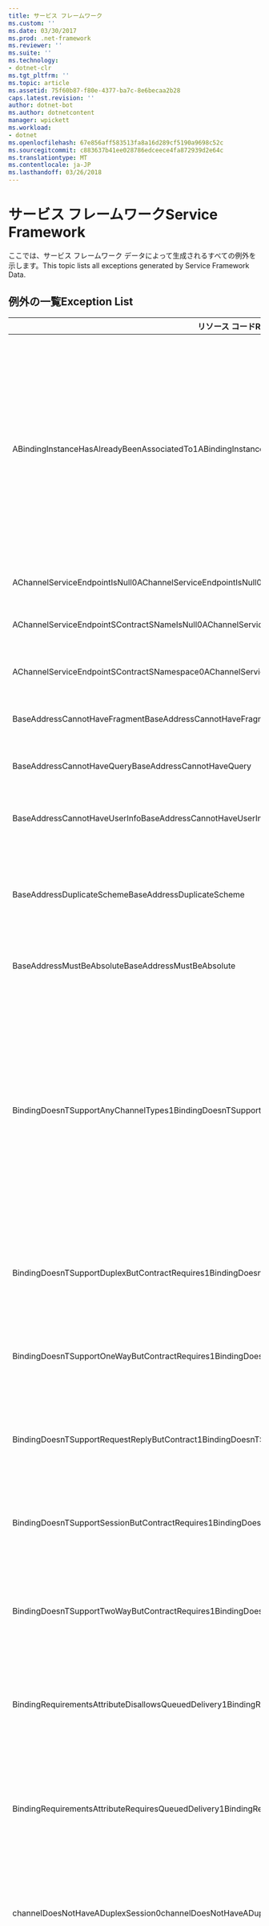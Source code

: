 ```yaml
---
title: サービス フレームワーク
ms.custom: ''
ms.date: 03/30/2017
ms.prod: .net-framework
ms.reviewer: ''
ms.suite: ''
ms.technology:
- dotnet-clr
ms.tgt_pltfrm: ''
ms.topic: article
ms.assetid: 75f60b87-f80e-4377-ba7c-8e6becaa2b28
caps.latest.revision: ''
author: dotnet-bot
ms.author: dotnetcontent
manager: wpickett
ms.workload:
- dotnet
ms.openlocfilehash: 67e856aff583513fa8a16d289cf5190a9698c52c
ms.sourcegitcommit: c883637b41ee028786edceece4fa872939d2e64c
ms.translationtype: MT
ms.contentlocale: ja-JP
ms.lasthandoff: 03/26/2018
---
```

# <a name="service-framework"></a><span data-ttu-id="59203-102">サービス フレームワーク</span><span class="sxs-lookup"><span data-stu-id="59203-102">Service Framework</span></span>
<span data-ttu-id="59203-103">ここでは、サービス フレームワーク データによって生成されるすべての例外を示します。</span><span class="sxs-lookup"><span data-stu-id="59203-103">This topic lists all exceptions generated by Service Framework Data.</span></span>  
  
## <a name="exception-list"></a><span data-ttu-id="59203-104">例外の一覧</span><span class="sxs-lookup"><span data-stu-id="59203-104">Exception List</span></span>  
  
|<span data-ttu-id="59203-105">リソース コード</span><span class="sxs-lookup"><span data-stu-id="59203-105">Resource Code</span></span>|<span data-ttu-id="59203-106">リソースの文字列</span><span class="sxs-lookup"><span data-stu-id="59203-106">Resource String</span></span>|  
|-------------------|---------------------|  
|<span data-ttu-id="59203-107">ABindingInstanceHasAlreadyBeenAssociatedTo1</span><span class="sxs-lookup"><span data-stu-id="59203-107">ABindingInstanceHasAlreadyBeenAssociatedTo1</span></span>|<span data-ttu-id="59203-108">バインディング インスタンスは、指定されたリッスン URI に既に関連付けられています。</span><span class="sxs-lookup"><span data-stu-id="59203-108">A binding instance has already been associated to listen the specified uniform resource identifier.</span></span> <span data-ttu-id="59203-109">2 つのエンドポイントが同じ ListenUniform Resource Indicator を共有する場合、同じバインディング中のオブジェクト インスタンスを共有する必要があります。</span><span class="sxs-lookup"><span data-stu-id="59203-109">If two endpoints want to share the same ListenUniform resource indicator, they must also share the same binding object instance.</span></span> <span data-ttu-id="59203-110">2 つの競合するエンドポイントが AddServiceEndpoint() 呼び出しで指定されているか、AddServiceEndpoint() および構成ファイルの両方に指定されています。</span><span class="sxs-lookup"><span data-stu-id="59203-110">The two conflicting endpoints were specified in AddServiceEndpoint() calls, in a configuration file, or a combination of AddServiceEndpoint() and configuration.</span></span>|  
|<span data-ttu-id="59203-111">AChannelServiceEndpointIsNull0</span><span class="sxs-lookup"><span data-stu-id="59203-111">AChannelServiceEndpointIsNull0</span></span>|<span data-ttu-id="59203-112">チャネルまたはサービスのエンドポイントが NULL です。</span><span class="sxs-lookup"><span data-stu-id="59203-112">A channel or service endpoint is null.</span></span>|  
|<span data-ttu-id="59203-113">AChannelServiceEndpointSContractSNameIsNull0</span><span class="sxs-lookup"><span data-stu-id="59203-113">AChannelServiceEndpointSContractSNameIsNull0</span></span>|<span data-ttu-id="59203-114">チャネルまたはサービスのエンドポイントのコントラクト名が NULL または空です。</span><span class="sxs-lookup"><span data-stu-id="59203-114">A Channel/Service endpoint contract name is null or empty.</span></span>|  
|<span data-ttu-id="59203-115">AChannelServiceEndpointSContractSNamespace0</span><span class="sxs-lookup"><span data-stu-id="59203-115">AChannelServiceEndpointSContractSNamespace0</span></span>|<span data-ttu-id="59203-116">チャネルまたはサービスのエンドポイントの名前空間が NULL です。</span><span class="sxs-lookup"><span data-stu-id="59203-116">A Channel/Service endpoint contract namespace is null.</span></span>|  
|<span data-ttu-id="59203-117">BaseAddressCannotHaveFragment</span><span class="sxs-lookup"><span data-stu-id="59203-117">BaseAddressCannotHaveFragment</span></span>|<span data-ttu-id="59203-118">ベース アドレスに URI フラグメントを含めることはできません。</span><span class="sxs-lookup"><span data-stu-id="59203-118">A base address cannot contain a uniform resource identifier fragment.</span></span>|  
|<span data-ttu-id="59203-119">BaseAddressCannotHaveQuery</span><span class="sxs-lookup"><span data-stu-id="59203-119">BaseAddressCannotHaveQuery</span></span>|<span data-ttu-id="59203-120">ベース アドレスに URI クエリ文字列を含めることはできません。</span><span class="sxs-lookup"><span data-stu-id="59203-120">A base address cannot contain a uniform resource identifier query string.</span></span>|  
|<span data-ttu-id="59203-121">BaseAddressCannotHaveUserInfo</span><span class="sxs-lookup"><span data-stu-id="59203-121">BaseAddressCannotHaveUserInfo</span></span>|<span data-ttu-id="59203-122">ベース アドレスに URI ユーザー情報セクションを含めることはできません。</span><span class="sxs-lookup"><span data-stu-id="59203-122">A base address cannot contain a uniform resource identifier user information section.</span></span>|  
|<span data-ttu-id="59203-123">BaseAddressDuplicateScheme</span><span class="sxs-lookup"><span data-stu-id="59203-123">BaseAddressDuplicateScheme</span></span>|<span data-ttu-id="59203-124">このコレクションには、指定されたスキームを使用するアドレスが既に含まれています。</span><span class="sxs-lookup"><span data-stu-id="59203-124">This collection already contains an address with the specified scheme.</span></span> <span data-ttu-id="59203-125">このコレクションでは、スキームごとに 1 つのアドレスしか許可されていません。</span><span class="sxs-lookup"><span data-stu-id="59203-125">Only one address is allowed for each scheme in this collection.</span></span>|  
|<span data-ttu-id="59203-126">BaseAddressMustBeAbsolute</span><span class="sxs-lookup"><span data-stu-id="59203-126">BaseAddressMustBeAbsolute</span></span>|<span data-ttu-id="59203-127">ベース アドレスとして使用できる絶対 URI は 1 つのみです。</span><span class="sxs-lookup"><span data-stu-id="59203-127">Only an absolute uniform resource identifier can be used as a base address.</span></span>|  
|<span data-ttu-id="59203-128">BindingDoesnTSupportAnyChannelTypes1</span><span class="sxs-lookup"><span data-stu-id="59203-128">BindingDoesnTSupportAnyChannelTypes1</span></span>|<span data-ttu-id="59203-129">指定されたバインディングは、どのチャネルの種類の作成もサポートしていません。</span><span class="sxs-lookup"><span data-stu-id="59203-129">The specified binding does not support creating any channel types.</span></span> <span data-ttu-id="59203-130">カスタム バインディング内のバインド要素が適切にスタックされていないか、スタックの順序が間違っています。</span><span class="sxs-lookup"><span data-stu-id="59203-130">The binding elements in a custom binding are incorrectly stacked or in the wrong order.</span></span> <span data-ttu-id="59203-131">スタックの一番下にはトランスポートが必要です。</span><span class="sxs-lookup"><span data-stu-id="59203-131">A transport is required at the bottom for the stack.</span></span> <span data-ttu-id="59203-132">推奨されるバインド要素の順序は、TransactionFlow、ReliableSession、Security、CompositeDuplex、OneWay、StreamSecurity、MessageEncoding、Transport です。</span><span class="sxs-lookup"><span data-stu-id="59203-132">The recommended order for binding elements is: TransactionFlow, ReliableSession, Security, CompositeDuplex, OneWay, StreamSecurity, MessageEncoding, Transport.</span></span>|  
|<span data-ttu-id="59203-133">BindingDoesnTSupportDuplexButContractRequires1</span><span class="sxs-lookup"><span data-stu-id="59203-133">BindingDoesnTSupportDuplexButContractRequires1</span></span>|<span data-ttu-id="59203-134">コントラクトには Duplex が必要です。</span><span class="sxs-lookup"><span data-stu-id="59203-134">Contract requires Duplex.</span></span> <span data-ttu-id="59203-135">指定されたバインディングはこれをサポートしていないか、サポートするように正しく構成されていません。</span><span class="sxs-lookup"><span data-stu-id="59203-135">The specified binding does not support it or is not configured properly to support it.</span></span>|  
|<span data-ttu-id="59203-136">BindingDoesnTSupportOneWayButContractRequires1</span><span class="sxs-lookup"><span data-stu-id="59203-136">BindingDoesnTSupportOneWayButContractRequires1</span></span>|<span data-ttu-id="59203-137">コントラクトには OneWay が必要です。</span><span class="sxs-lookup"><span data-stu-id="59203-137">Contract requires OneWay.</span></span> <span data-ttu-id="59203-138">指定されたバインディングはこれをサポートしていないか、サポートするように正しく構成されていません。</span><span class="sxs-lookup"><span data-stu-id="59203-138">The specified binding does not support it or is not configured properly to support it.</span></span>|  
|<span data-ttu-id="59203-139">BindingDoesnTSupportRequestReplyButContract1</span><span class="sxs-lookup"><span data-stu-id="59203-139">BindingDoesnTSupportRequestReplyButContract1</span></span>|<span data-ttu-id="59203-140">コントラクトには Request/Reply が必要です。</span><span class="sxs-lookup"><span data-stu-id="59203-140">Contract requires Request/Reply.</span></span> <span data-ttu-id="59203-141">指定されたバインディングはこれをサポートしていないか、サポートするように正しく構成されていません。</span><span class="sxs-lookup"><span data-stu-id="59203-141">The specified binding does not support it or is not configured properly to support it.</span></span>|  
|<span data-ttu-id="59203-142">BindingDoesnTSupportSessionButContractRequires1</span><span class="sxs-lookup"><span data-stu-id="59203-142">BindingDoesnTSupportSessionButContractRequires1</span></span>|<span data-ttu-id="59203-143">コントラクトには Session が必要です。</span><span class="sxs-lookup"><span data-stu-id="59203-143">Contract requires Session.</span></span>  <span data-ttu-id="59203-144">指定されたバインディングはこれをサポートしていないか、サポートするように正しく構成されていません。</span><span class="sxs-lookup"><span data-stu-id="59203-144">The specified binding does not support it or is not configured properly to support it.</span></span>|  
|<span data-ttu-id="59203-145">BindingDoesnTSupportTwoWayButContractRequires1</span><span class="sxs-lookup"><span data-stu-id="59203-145">BindingDoesnTSupportTwoWayButContractRequires1</span></span>|<span data-ttu-id="59203-146">コントラクトは、TwoWay (要求-応答、または双方向) を必要とします。</span><span class="sxs-lookup"><span data-stu-id="59203-146">Contract requires Two-Way (either request-reply or duplex).</span></span> <span data-ttu-id="59203-147">指定されたバインディングはこれをサポートしていないか、サポートするように正しく構成されていません。</span><span class="sxs-lookup"><span data-stu-id="59203-147">The specified binding does not support it or is not configured properly to support it.</span></span>|  
|<span data-ttu-id="59203-148">BindingRequirementsAttributeDisallowsQueuedDelivery1</span><span class="sxs-lookup"><span data-stu-id="59203-148">BindingRequirementsAttributeDisallowsQueuedDelivery1</span></span>|<span data-ttu-id="59203-149">DeliveryRequirementsAttribute は QueuedDelivery を許可していません。</span><span class="sxs-lookup"><span data-stu-id="59203-149">DeliveryRequirementsAttribute does not allow QueuedDelivery.</span></span> <span data-ttu-id="59203-150">指定されたコントラクトを持つエンドポイントのバインディングはこれをサポートしています。</span><span class="sxs-lookup"><span data-stu-id="59203-150">The binding for the endpoint with the specified contract supports it.</span></span>|  
|<span data-ttu-id="59203-151">BindingRequirementsAttributeRequiresQueuedDelivery1</span><span class="sxs-lookup"><span data-stu-id="59203-151">BindingRequirementsAttributeRequiresQueuedDelivery1</span></span>|<span data-ttu-id="59203-152">DeliveryRequirementsAttribute には QueuedDelivery が必要です。</span><span class="sxs-lookup"><span data-stu-id="59203-152">DeliveryRequirementsAttribute requires QueuedDelivery.</span></span> <span data-ttu-id="59203-153">指定されたコントラクトを持つエンドポイントのバインディングはこれをサポートしていないか、サポートするように正しく構成されていません。</span><span class="sxs-lookup"><span data-stu-id="59203-153">The binding for the endpoint with the specified contract does not support it or is not configured properly to support it.</span></span>|  
|<span data-ttu-id="59203-154">channelDoesNotHaveADuplexSession0</span><span class="sxs-lookup"><span data-stu-id="59203-154">channelDoesNotHaveADuplexSession0</span></span>|<span data-ttu-id="59203-155">現在のチャネルは、出力セッションの終了をサポートしていません。</span><span class="sxs-lookup"><span data-stu-id="59203-155">The current channel does not support closing the output session.</span></span> <span data-ttu-id="59203-156">このチャネルは、ISessionChannel を実装していません\<IDuplexSession >。</span><span class="sxs-lookup"><span data-stu-id="59203-156">This channel does not implement ISessionChannel\<IDuplexSession>.</span></span>|  
|<span data-ttu-id="59203-157">ClientRuntimeRequiresFormatter0</span><span class="sxs-lookup"><span data-stu-id="59203-157">ClientRuntimeRequiresFormatter0</span></span>|<span data-ttu-id="59203-158">SerializeRequest と DeserializeReply の両方が false ではないため、指定された ClientOperation にはフォーマッタが必要です。</span><span class="sxs-lookup"><span data-stu-id="59203-158">The specified ClientOperation requires a formatter, because SerializeRequest and DeserializeReply are not both false.</span></span>|  
|<span data-ttu-id="59203-159">CommunicationObjectAborted1</span><span class="sxs-lookup"><span data-stu-id="59203-159">CommunicationObjectAborted1</span></span>|<span data-ttu-id="59203-160">指定された通信オブジェクトは停止しているため、通信に使用できません。</span><span class="sxs-lookup"><span data-stu-id="59203-160">The specified communication object cannot be used for communication because it has been stopped.</span></span>|  
|<span data-ttu-id="59203-161">CommunicationObjectAbortedStack2</span><span class="sxs-lookup"><span data-stu-id="59203-161">CommunicationObjectAbortedStack2</span></span>|<span data-ttu-id="59203-162">指定された通信オブジェクトは停止しているため、通信に使用できません: {1}</span><span class="sxs-lookup"><span data-stu-id="59203-162">The specified communication object cannot be used for communication because it has been stopped: {1}</span></span>|  
|<span data-ttu-id="59203-163">CommunicationObjectBaseClassMethodNotCalled</span><span class="sxs-lookup"><span data-stu-id="59203-163">CommunicationObjectBaseClassMethodNotCalled</span></span>|<span data-ttu-id="59203-164">指定された通信オブジェクトは、仮想関数 {1} をオーバーライドしましたが、基本クラスで定義されたバージョンを呼び出しません。</span><span class="sxs-lookup"><span data-stu-id="59203-164">The specified communication object has overridden the virtual function {1} but it does not call the version defined in the base class.</span></span>|  
|<span data-ttu-id="59203-165">ContractIsNotSelfConsistentItHasOneOrMore2</span><span class="sxs-lookup"><span data-stu-id="59203-165">ContractIsNotSelfConsistentItHasOneOrMore2</span></span>|<span data-ttu-id="59203-166">指定されたコントラクトには、IsTerminating 操作または IsInitiating 以外の操作が 1 つ以上あります。</span><span class="sxs-lookup"><span data-stu-id="59203-166">The specified contract has one or more IsTerminating or non-IsInitiating operations.</span></span> <span data-ttu-id="59203-167">SessionMode.Required に設定された SessionMode プロパティがありません。</span><span class="sxs-lookup"><span data-stu-id="59203-167">It does not have the SessionMode property set to SessionMode.Required.</span></span> <span data-ttu-id="59203-168">IsInitiating 属性と IsTerminating 属性は、セッションのコンテキストでのみ使用できます。</span><span class="sxs-lookup"><span data-stu-id="59203-168">The IsInitiating and IsTerminating attributes can only be used in the context of a session.</span></span>|  
|<span data-ttu-id="59203-169">CouldnTCreateChannelForChannelType2</span><span class="sxs-lookup"><span data-stu-id="59203-169">CouldnTCreateChannelForChannelType2</span></span>|<span data-ttu-id="59203-170">指定されたチャネルの種類が要求されましたが、指定されたバインディングはこれをサポートしていないか、サポートするように正しく構成されていません。</span><span class="sxs-lookup"><span data-stu-id="59203-170">The specified channel type was requested, but the specified binding does not support it or is not configured properly to support it.</span></span>|  
|<span data-ttu-id="59203-171">DispatchRuntimeRequiresFormatter0</span><span class="sxs-lookup"><span data-stu-id="59203-171">DispatchRuntimeRequiresFormatter0</span></span>|<span data-ttu-id="59203-172">DeserializeRequest と SerializeReply の両方が false ではないため、指定された DispatchOperation にはフォーマッタが必要です。</span><span class="sxs-lookup"><span data-stu-id="59203-172">The specified DispatchOperation requires a Formatter, because DeserializeRequest and SerializeReply are not both false.</span></span>|  
|<span data-ttu-id="59203-173">EndMethodsCannotBeDecoratedWithOperationContractAttribute</span><span class="sxs-lookup"><span data-stu-id="59203-173">EndMethodsCannotBeDecoratedWithOperationContractAttribute</span></span>|<span data-ttu-id="59203-174">IAsyncResult デザイン パターンを使用する場合、OperationContractAttribute と共に End メソッドを使用することはできません。</span><span class="sxs-lookup"><span data-stu-id="59203-174">The End method cannot be used with OperationContractAttribute when using the IAsyncResult design pattern.</span></span> <span data-ttu-id="59203-175">OperationContractAttribute と共に使用できるのは、対応する Begin メソッドのみです。</span><span class="sxs-lookup"><span data-stu-id="59203-175">Only the corresponding Begin method can be used with OperationContractAttribute.</span></span> <span data-ttu-id="59203-176">この属性は、メソッドの Begin と End のペアに適用されます。</span><span class="sxs-lookup"><span data-stu-id="59203-176">That attribute applies to the Begin-End pair of methods.</span></span>|  
|<span data-ttu-id="59203-177">EndpointListenerRequirementsCannotBeMetBy3</span><span class="sxs-lookup"><span data-stu-id="59203-177">EndpointListenerRequirementsCannotBeMetBy3</span></span>|<span data-ttu-id="59203-178">指定されたバインディングの IChannelListener が ChannelDispatcher の要件を満たすことができません。コントラクトには、指定されたこれらのチャネルの種類のいずれか 1 つのサポートが必要ですが、</span><span class="sxs-lookup"><span data-stu-id="59203-178">The ChannelDispatcher requirements cannot be met by the IChannelListener for the specified binding because the contract requires support for one of these specified channel types.</span></span> <span data-ttu-id="59203-179">バインディングがサポートしているのは、指定されたこれらのチャネルの種類のみです。</span><span class="sxs-lookup"><span data-stu-id="59203-179">But the binding only supports these specified channel types.</span></span>|  
|<span data-ttu-id="59203-180">EndpointsMustHaveAValidBinding0</span><span class="sxs-lookup"><span data-stu-id="59203-180">EndpointsMustHaveAValidBinding0</span></span>|<span data-ttu-id="59203-181">エンドポイントには有効なバインディングが必要です。</span><span class="sxs-lookup"><span data-stu-id="59203-181">Endpoints must have a valid binding.</span></span>|  
|<span data-ttu-id="59203-182">InvalidOrUnrecognizedAction</span><span class="sxs-lookup"><span data-stu-id="59203-182">InvalidOrUnrecognizedAction</span></span>|<span data-ttu-id="59203-183">指定されたアクションが無効であるか、または認識できないため、メッセージを処理できません。</span><span class="sxs-lookup"><span data-stu-id="59203-183">The message cannot be processed because the specified action is invalid or unrecognized.</span></span>|  
|<span data-ttu-id="59203-184">MultipleMebesInParameters</span><span class="sxs-lookup"><span data-stu-id="59203-184">MultipleMebesInParameters</span></span>|<span data-ttu-id="59203-185">BindingContext の BindingParameter に複数の MessageEncodingBindingElement が見つかりました。</span><span class="sxs-lookup"><span data-stu-id="59203-185">More than one MessageEncodingBindingElement was found in the BindingParameters of the BindingContext.</span></span> <span data-ttu-id="59203-186">CustomBinding に複数の MessageEncodingBindingElement を含めることはできません。</span><span class="sxs-lookup"><span data-stu-id="59203-186">CustomBinding cannot have multiple MessageEncodingBindingElements.</span></span> <span data-ttu-id="59203-187">これらの要素の 1 つ以外はすべて削除します。</span><span class="sxs-lookup"><span data-stu-id="59203-187">Remove all but one of these elements.</span></span>|  
|<span data-ttu-id="59203-188">MultipleStreamUpgradeProvidersInParameters</span><span class="sxs-lookup"><span data-stu-id="59203-188">MultipleStreamUpgradeProvidersInParameters</span></span>|<span data-ttu-id="59203-189">BindingContext の BindingParameter に複数の IStreamUpgradeProviderElement が見つかりました。</span><span class="sxs-lookup"><span data-stu-id="59203-189">More than one IStreamUpgradeProviderElement was found in the BindingParameters of the BindingContext.</span></span> <span data-ttu-id="59203-190">CustomBinding に複数の IStreamUpgradeProviderElement を含めることはできません。</span><span class="sxs-lookup"><span data-stu-id="59203-190">CustomBinding cannot have more than one IStreamUpgradeProviderElements.</span></span> <span data-ttu-id="59203-191">これらの要素の 1 つ以外はすべて削除します。</span><span class="sxs-lookup"><span data-stu-id="59203-191">Remove all but one of these elements.</span></span>|  
|<span data-ttu-id="59203-192">NoChannelBuilderAvailable</span><span class="sxs-lookup"><span data-stu-id="59203-192">NoChannelBuilderAvailable</span></span>|<span data-ttu-id="59203-193">バインディングに TransportBindingElement が含まれていないため、このバインディングを使用してチャネル ファクトリやチャネル リスナーを作成することはできません。</span><span class="sxs-lookup"><span data-stu-id="59203-193">The binding cannot be used to create a channel factory or a channel listener because it does not have a TransportBindingElement.</span></span> <span data-ttu-id="59203-194">いずれのバインディングにも TransportBindingElement から派生するバインド要素を少なくとも 1 つ含んでいる必要があります。</span><span class="sxs-lookup"><span data-stu-id="59203-194">Every binding must have at least one binding element that derives from TransportBindingElement.</span></span>|  
|<span data-ttu-id="59203-195">NotAllBindingElementsBuilt</span><span class="sxs-lookup"><span data-stu-id="59203-195">NotAllBindingElementsBuilt</span></span>|<span data-ttu-id="59203-196">このバインディング内の一部のバインド要素は、チャネル ファクトリ/チャネル リスナーの構築時に使用されませんでした。</span><span class="sxs-lookup"><span data-stu-id="59203-196">Some of the binding elements in this binding were not used when building the channel factory and channel listener.</span></span> <span data-ttu-id="59203-197">バインド要素の順序が正しくありません。</span><span class="sxs-lookup"><span data-stu-id="59203-197">The binding elements are not ordered correctly.</span></span> <span data-ttu-id="59203-198">推奨されるバインド要素の順序は、TransactionFlow、ReliableSession、Security、CompositeDuplex、OneWay、StreamSecurity、MessageEncoding、Transport です。</span><span class="sxs-lookup"><span data-stu-id="59203-198">The recommended order for binding elements is: TransactionFlow, ReliableSession, Security, CompositeDuplex, OneWay, StreamSecurity, MessageEncoding, Transport.</span></span>  <span data-ttu-id="59203-199">TransportBindingElement は最後である必要があります。</span><span class="sxs-lookup"><span data-stu-id="59203-199">Note that the TransportBindingElement must be last.</span></span> <span data-ttu-id="59203-200">指定されたバインド要素は構築されませんでした。</span><span class="sxs-lookup"><span data-stu-id="59203-200">The specified binding elements were not built.</span></span>|  
|<span data-ttu-id="59203-201">RuntimeRequiresInvoker0</span><span class="sxs-lookup"><span data-stu-id="59203-201">RuntimeRequiresInvoker0</span></span>|<span data-ttu-id="59203-202">ディスパッチ操作は呼び出しの起動者が必要です。</span><span class="sxs-lookup"><span data-stu-id="59203-202">The dispatch operation requires an invoker.</span></span>|  
|<span data-ttu-id="59203-203">ServiceHasZeroAppEndpoints</span><span class="sxs-lookup"><span data-stu-id="59203-203">ServiceHasZeroAppEndpoints</span></span>|<span data-ttu-id="59203-204">指定されたサービスには、アプリケーション (インフラストラクチャ以外) エンドポイントがありません。</span><span class="sxs-lookup"><span data-stu-id="59203-204">The specified Service has no application (non-infrastructure) endpoints.</span></span> <span data-ttu-id="59203-205">これは、アプリケーション用の構成ファイルが見つからなかったこと、サービス名と一致するサービス要素が構成ファイル内から見つからなかったこと、またはサービス要素内でエンドポイントが定義されていないことが原因である可能性があります。</span><span class="sxs-lookup"><span data-stu-id="59203-205">This might be because no configuration file was found for your application or because no service element matching the service name could be found in the configuration file or because no endpoints were defined in the service element.</span></span>|  
|<span data-ttu-id="59203-206">SFxActionMismatch</span><span class="sxs-lookup"><span data-stu-id="59203-206">SFxActionMismatch</span></span>|<span data-ttu-id="59203-207">動作が一致しないため、入力されたメッセージを作成できません。</span><span class="sxs-lookup"><span data-stu-id="59203-207">Cannot create a typed message due to an action mismatch.</span></span> <span data-ttu-id="59203-208">指定されたアクションを予期していましたが、別のアクションが発生しました</span><span class="sxs-lookup"><span data-stu-id="59203-208">Expecting the specified action but encountered another</span></span>|  
|<span data-ttu-id="59203-209">SFxAnonymousTypeNotSupported</span><span class="sxs-lookup"><span data-stu-id="59203-209">SFxAnonymousTypeNotSupported</span></span>|<span data-ttu-id="59203-210">指定されたメッセージの指定された部分は種類が不明であるため、RPC でのエクスポートやエンコードを実行できません。</span><span class="sxs-lookup"><span data-stu-id="59203-210">The specified part in the specified message cannot be exported with RPC or encoded because its type is anonymous.</span></span>|  
|<span data-ttu-id="59203-211">SFxBadMetadataLocationNoAppropriateBaseAddress</span><span class="sxs-lookup"><span data-stu-id="59203-211">SFxBadMetadataLocationNoAppropriateBaseAddress</span></span>|<span data-ttu-id="59203-212">構成ファイルの serviceMetadata セクションにある ExternalMetadataLocation プロパティまたは externalMetadataLocation 属性を介して ServiceMetadataBehavior に渡された URL は、相対 URL であったため、この URL を解決するためのベース アドレスがありません。</span><span class="sxs-lookup"><span data-stu-id="59203-212">The URL supplied to ServiceMetadataBehavior using the ExternalMetadataLocation property or the externalMetadataLocation attribute in the serviceMetadata section in the configuration section was a relative URL and there is no base address with which to resolve it.</span></span>|  
|<span data-ttu-id="59203-213">SFxBadMetadataMustBePolicy</span><span class="sxs-lookup"><span data-stu-id="59203-213">SFxBadMetadataMustBePolicy</span></span>|<span data-ttu-id="59203-214">ポリシーでは、指定された名前空間と名前を持つ XmlElement を指定する必要があります。</span><span class="sxs-lookup"><span data-stu-id="59203-214">Must provide a policy XmlElement that has the specified namespace and name.</span></span> <span data-ttu-id="59203-215">この XmlElement は、指定された名前空間と名前を持ちます。</span><span class="sxs-lookup"><span data-stu-id="59203-215">This XmlElement has the specified namespace and name.</span></span>|  
|<span data-ttu-id="59203-216">SFxBodyObjectTypeCannotBeInherited</span><span class="sxs-lookup"><span data-stu-id="59203-216">SFxBodyObjectTypeCannotBeInherited</span></span>|<span data-ttu-id="59203-217">RPC スタイルの body オブジェクトとして使用されるオブジェクト以外のクラスから、指定された型を継承することはできません。</span><span class="sxs-lookup"><span data-stu-id="59203-217">The specified type cannot inherit from any class other than the object to be used as the body object in RPC style.</span></span>|  
|<span data-ttu-id="59203-218">SFxBodyObjectTypeCannotBeInterface</span><span class="sxs-lookup"><span data-stu-id="59203-218">SFxBodyObjectTypeCannotBeInterface</span></span>|<span data-ttu-id="59203-219">指定された型が実装している指定されたインターフェイスは、RPC スタイルの body オブジェクトでサポートされていません。</span><span class="sxs-lookup"><span data-stu-id="59203-219">The specified type implements the specified interface, which is not supported for the body object in RPC style.</span></span>|  
|<span data-ttu-id="59203-220">SFxCallbackBehaviorAttributeOnlyOnDuplex</span><span class="sxs-lookup"><span data-stu-id="59203-220">SFxCallbackBehaviorAttributeOnlyOnDuplex</span></span>|<span data-ttu-id="59203-221">CallbackBehaviorAttribute は、双方向コントラクトを使用したエンドポイント上の操作としてのみ実行できます。</span><span class="sxs-lookup"><span data-stu-id="59203-221">CallbackBehaviorAttribute can only be run as a behavior on an endpoint with a duplex contract.</span></span> <span data-ttu-id="59203-222">指定されたコントラクトは、コールバック操作を含んでいないため、双方向ではありません。</span><span class="sxs-lookup"><span data-stu-id="59203-222">The specified contract is not duplex and contains no callback operations.</span></span>|  
|<span data-ttu-id="59203-223">SFxCallbackRequestReplyInOrder1</span><span class="sxs-lookup"><span data-stu-id="59203-223">SFxCallbackRequestReplyInOrder1</span></span>|<span data-ttu-id="59203-224">現在のメッセージが処理を完了するまで、この操作から応答を受信することはできません。</span><span class="sxs-lookup"><span data-stu-id="59203-224">The reply cannot be received from this operation until the current Message completes processing.</span></span> <span data-ttu-id="59203-225">順番を無視したメッセージ処理を許可するには、指定された対象で Reentrant または Multiple の ConcurrencyMode を指定してください。</span><span class="sxs-lookup"><span data-stu-id="59203-225">If you want to allow out-of-order message processing, specify ConcurrencyMode of Reentrant or Multiple on the specified.</span></span>|  
|<span data-ttu-id="59203-226">SfxCallbackTypeCannotBeNull</span><span class="sxs-lookup"><span data-stu-id="59203-226">SfxCallbackTypeCannotBeNull</span></span>|<span data-ttu-id="59203-227">指定されたコントラクトを DuplexChannelFactory と共に使用するには、このコントラクトで有効なコールバック コントラクトを指定する必要があります。</span><span class="sxs-lookup"><span data-stu-id="59203-227">In order to use the specified contract with DuplexChannelFactory, the contract must specify a valid callback contract.</span></span> <span data-ttu-id="59203-228">使用しているコントラクトにコールバック コントラクトがある場合は、DuplexChannelFactory の代わりに ChannelFactory を使用してください。</span><span class="sxs-lookup"><span data-stu-id="59203-228">If your contract does have a callback contract, use ChannelFactory instead of DuplexChannelFactory.</span></span>|  
|<span data-ttu-id="59203-229">SFxCannotGetMetadataFromLocation</span><span class="sxs-lookup"><span data-stu-id="59203-229">SFxCannotGetMetadataFromLocation</span></span>|<span data-ttu-id="59203-230">MetadataExchangeClient は HTTP および HTTPS の MetadataLocations からのみメタデータを取得できます。</span><span class="sxs-lookup"><span data-stu-id="59203-230">The MetadataExchangeClient can only get metadata from HTTP and HTTPS MetadataLocations.</span></span> <span data-ttu-id="59203-231">指定された対象からメタデータを取得できません。</span><span class="sxs-lookup"><span data-stu-id="59203-231">It cannot get metadata from the specified.</span></span>|  
|<span data-ttu-id="59203-232">SFxCannotHttpGetMetadataFromAddress</span><span class="sxs-lookup"><span data-stu-id="59203-232">SFxCannotHttpGetMetadataFromAddress</span></span>|<span data-ttu-id="59203-233">MetadataExchangeClient は、MetadataExchangeClientMode HttpGet を使用した場合に HTTP アドレスまたは HTTPS アドレスからのみメタデータを取得できます。</span><span class="sxs-lookup"><span data-stu-id="59203-233">The MetadataExchangeClient can only get metadata from HTTP or HTTPS addresses when using MetadataExchangeClientMode HttpGet.</span></span> <span data-ttu-id="59203-234">指定された対象からメタデータを取得できません。</span><span class="sxs-lookup"><span data-stu-id="59203-234">It cannot get metadata from the specified.</span></span>|  
|<span data-ttu-id="59203-235">SFxCannotImportAsParameters_Bare</span><span class="sxs-lookup"><span data-stu-id="59203-235">SFxCannotImportAsParameters_Bare</span></span>|<span data-ttu-id="59203-236">指定された操作は RPC でもラップされたドキュメントでもないため、メッセージ コントラクトを生成しています。</span><span class="sxs-lookup"><span data-stu-id="59203-236">Generating message contract because the specified operation is neither RPC nor document wrapped.</span></span>|  
|<span data-ttu-id="59203-237">SFxCannotImportAsParameters_DifferentWrapperName</span><span class="sxs-lookup"><span data-stu-id="59203-237">SFxCannotImportAsParameters_DifferentWrapperName</span></span>|<span data-ttu-id="59203-238">指定されたメッセージのラッパーの名前が既定値と一致しないため、メッセージ コントラクトを生成しています。</span><span class="sxs-lookup"><span data-stu-id="59203-238">Generating message contract because the wrapper name of the specified message does not match the default value.</span></span>|  
|<span data-ttu-id="59203-239">SFxCannotImportAsParameters_DifferentWrapperNs</span><span class="sxs-lookup"><span data-stu-id="59203-239">SFxCannotImportAsParameters_DifferentWrapperNs</span></span>|<span data-ttu-id="59203-240">指定されたメッセージのラッパーの名前空間が既定値と一致しないため、メッセージ コントラクトを生成しています。</span><span class="sxs-lookup"><span data-stu-id="59203-240">Generating message contract because the wrapper namespace of the specified message does not match the default value.</span></span>|  
|<span data-ttu-id="59203-241">SFxCannotImportAsParameters_ElementIsNotNillable</span><span class="sxs-lookup"><span data-stu-id="59203-241">SFxCannotImportAsParameters_ElementIsNotNillable</span></span>|<span data-ttu-id="59203-242">指定された名前空間の指定された要素名が nillable に設定されていないため、メッセージ コントラクトを生成しています。</span><span class="sxs-lookup"><span data-stu-id="59203-242">Generating a message contract because the specified element name from the specified namespace is not marked nillable.</span></span>|  
|<span data-ttu-id="59203-243">SFxCannotImportAsParameters_HeadersAreUnsupported</span><span class="sxs-lookup"><span data-stu-id="59203-243">SFxCannotImportAsParameters_HeadersAreUnsupported</span></span>|<span data-ttu-id="59203-244">指定されたメッセージにヘッダーが含まれるため、メッセージ コントラクトを生成しています。</span><span class="sxs-lookup"><span data-stu-id="59203-244">Generating message contract because the specified message has headers.</span></span>|  
|<span data-ttu-id="59203-245">SFxCannotImportAsParameters_Message</span><span class="sxs-lookup"><span data-stu-id="59203-245">SFxCannotImportAsParameters_Message</span></span>|<span data-ttu-id="59203-246">指定された操作には、引数または戻り値の型として型指定されていない Message が含まれるため、メッセージ コントラクトを生成しています。</span><span class="sxs-lookup"><span data-stu-id="59203-246">Generating a message contract because the specified operation has an untyped Message as argument or return type.</span></span>|  
|<span data-ttu-id="59203-247">SFxCannotImportAsParameters_MessageHasProtectionLevel</span><span class="sxs-lookup"><span data-stu-id="59203-247">SFxCannotImportAsParameters_MessageHasProtectionLevel</span></span>|<span data-ttu-id="59203-248">指定されたメッセージには保護が必要なため、メッセージ コントラクトを生成しています。</span><span class="sxs-lookup"><span data-stu-id="59203-248">Generating message contract because the specified message requires protection.</span></span>|  
|<span data-ttu-id="59203-249">SFxCannotImportAsParameters_NamespaceMismatch</span><span class="sxs-lookup"><span data-stu-id="59203-249">SFxCannotImportAsParameters_NamespaceMismatch</span></span>|<span data-ttu-id="59203-250">指定されたメッセージ部分の名前空間が既定値と一致しないため、メッセージ コントラクトを生成しています。</span><span class="sxs-lookup"><span data-stu-id="59203-250">Generating message contract because the specified message part namespace does not match the default value.</span></span>|  
|<span data-ttu-id="59203-251">SFxCannotRequireBothSessionAndDatagram3</span><span class="sxs-lookup"><span data-stu-id="59203-251">SFxCannotRequireBothSessionAndDatagram3</span></span>|<span data-ttu-id="59203-252">指定されたコントラクトは SessionMode.NotAllowed を指定し、かつ SessionMode.Required を指定しています。</span><span class="sxs-lookup"><span data-stu-id="59203-252">The specified contract specifies SessionMode.NotAllowed and the specified contract specifies SessionMode.Required.</span></span> <span data-ttu-id="59203-253">どちらかの SessionMode の値を変更するか、エンドポイントごとに異なるアドレス (または ListenURI) を指定してください。</span><span class="sxs-lookup"><span data-stu-id="59203-253">Change one of the SessionMode values or specify a different address, or ListenURI, for each endpoint.</span></span>|  
|<span data-ttu-id="59203-254">SFxCannotSetExtensionsByIndex</span><span class="sxs-lookup"><span data-stu-id="59203-254">SFxCannotSetExtensionsByIndex</span></span>|<span data-ttu-id="59203-255">このコレクションは、インデックスによる拡張の設定をサポートしていません。</span><span class="sxs-lookup"><span data-stu-id="59203-255">This collection does not support setting extensions by index.</span></span> <span data-ttu-id="59203-256">InsertItem または RemoveItem メソッドを使用してください。</span><span class="sxs-lookup"><span data-stu-id="59203-256">Use the InsertItem or RemoveItem methods.</span></span>|  
|<span data-ttu-id="59203-257">SFxChannelDispatcherDifferentHost0</span><span class="sxs-lookup"><span data-stu-id="59203-257">SFxChannelDispatcherDifferentHost0</span></span>|<span data-ttu-id="59203-258">この ChannelDispatcher は、指定された ServiceHost に現在アタッチされていません。</span><span class="sxs-lookup"><span data-stu-id="59203-258">The ChannelDispatcher is not currently attached to the ServiceHost that was provided.</span></span>|  
|<span data-ttu-id="59203-259">SFxChannelDispatcherMultipleHost0</span><span class="sxs-lookup"><span data-stu-id="59203-259">SFxChannelDispatcherMultipleHost0</span></span>|<span data-ttu-id="59203-260">複数の ServiceHost に ChannelDispatcher を追加することはできません。</span><span class="sxs-lookup"><span data-stu-id="59203-260">The ChannelDispatcher cannot be added to more than one ServiceHost.</span></span>|  
|<span data-ttu-id="59203-261">SFxChannelDispatcherNoHost0</span><span class="sxs-lookup"><span data-stu-id="59203-261">SFxChannelDispatcherNoHost0</span></span>|<span data-ttu-id="59203-262">ChannelDispatcher は、ServiceHost にアタッチされていないため、開くことができません。</span><span class="sxs-lookup"><span data-stu-id="59203-262">The ChannelDispatcher cannot be opened because it is not attached to a ServiceHost.</span></span>|  
|<span data-ttu-id="59203-263">SfxChannelFactoryDisposed</span><span class="sxs-lookup"><span data-stu-id="59203-263">SfxChannelFactoryDisposed</span></span>|<span data-ttu-id="59203-264">この ChannelFactory は既に破棄されているため開けません。</span><span class="sxs-lookup"><span data-stu-id="59203-264">This ChannelFactory cannot be opened as the ChannelFactory has already been disposed.</span></span> <span data-ttu-id="59203-265">この ChannelFactory を使用する前に再作成してください。</span><span class="sxs-lookup"><span data-stu-id="59203-265">Create the ChannelFactory again before using it.</span></span>|  
|<span data-ttu-id="59203-266">SFxChannelFactoryNoBinding</span><span class="sxs-lookup"><span data-stu-id="59203-266">SFxChannelFactoryNoBinding</span></span>|<span data-ttu-id="59203-267">ChannelFactory のエンドポイントにバインディングが関連付けられていないため、ChannelFactory を開くことができません。</span><span class="sxs-lookup"><span data-stu-id="59203-267">The ChannelFactory cannot be opened because no binding has been associated with its endpoint.</span></span> <span data-ttu-id="59203-268">コンストラクターまたはエンドポイント プロパティでバインディングを指定してください。</span><span class="sxs-lookup"><span data-stu-id="59203-268">Specify a binding with the constructor or the endpoint property.</span></span>|  
|<span data-ttu-id="59203-269">SFxChannelTerminated0</span><span class="sxs-lookup"><span data-stu-id="59203-269">SFxChannelTerminated0</span></span>|<span data-ttu-id="59203-270">IsTerminating が設定された操作はこのチャネルで既に呼び出されており、その結果このチャネルの接続は終了しました。</span><span class="sxs-lookup"><span data-stu-id="59203-270">An operation marked as IsTerminating has already been invoked on this channel, causing the channel connection to terminate.</span></span> <span data-ttu-id="59203-271">このチャネルでは追加の操作を呼び出すことはできません。</span><span class="sxs-lookup"><span data-stu-id="59203-271">No more operations may be invoked on this channel.</span></span> <span data-ttu-id="59203-272">通信を続行するには、このチャネルを再作成してください。</span><span class="sxs-lookup"><span data-stu-id="59203-272">Re-create the channel to continue communication.</span></span>|  
|<span data-ttu-id="59203-273">SFxCloseTimedOut1</span><span class="sxs-lookup"><span data-stu-id="59203-273">SFxCloseTimedOut1</span></span>|<span data-ttu-id="59203-274">ServiceHost の閉じる操作が、指定された時間後に中止されました。</span><span class="sxs-lookup"><span data-stu-id="59203-274">The ServiceHost close operation stopped after the specified.</span></span> <span data-ttu-id="59203-275">クライアントがセッションフル チャネルを要求された時間内に閉じることができなかったことが原因である可能性があります。</span><span class="sxs-lookup"><span data-stu-id="59203-275">This could be because a client failed to close a sessionful channel within the required time.</span></span> <span data-ttu-id="59203-276">この操作に割り当てられた時間は、より長いタイムアウト時間の一部であった可能性があります。</span><span class="sxs-lookup"><span data-stu-id="59203-276">The time allowed for this operation may have been part of a longer timeout.</span></span>|  
|<span data-ttu-id="59203-277">SfxCloseTimedOutWaitingForDispatchToComplete</span><span class="sxs-lookup"><span data-stu-id="59203-277">SfxCloseTimedOutWaitingForDispatchToComplete</span></span>|<span data-ttu-id="59203-278">サービスのディスパッチが完了するのを待機しているときに Close プロセスがタイムアウトしました。</span><span class="sxs-lookup"><span data-stu-id="59203-278">The close process timed out while waiting for the service dispatch to complete.</span></span>|  
|<span data-ttu-id="59203-279">SFxCodeGenIsNotAssignableFrom</span><span class="sxs-lookup"><span data-stu-id="59203-279">SFxCodeGenIsNotAssignableFrom</span></span>|<span data-ttu-id="59203-280">指定された対象を割り当てることはできません。</span><span class="sxs-lookup"><span data-stu-id="59203-280">The specified cannot be assigned.</span></span>|  
|<span data-ttu-id="59203-281">SFxConfigChannelConfigurationNotFound</span><span class="sxs-lookup"><span data-stu-id="59203-281">SFxConfigChannelConfigurationNotFound</span></span>|<span data-ttu-id="59203-282">ServiceModel クライアント構成セクションで、指定された名前とコントラクトを持つエンドポイント要素が見つかりません。</span><span class="sxs-lookup"><span data-stu-id="59203-282">The endpoint element with the specified name and contract in the ServiceModel client configuration section cannot be found.</span></span>|  
|<span data-ttu-id="59203-283">SFxConflictingGlobalElement</span><span class="sxs-lookup"><span data-stu-id="59203-283">SFxConflictingGlobalElement</span></span>|<span data-ttu-id="59203-284">指定された名前空間に含まれる指定された名前を持つトップ レベルの XML 要素が、指定された型を参照できません。</span><span class="sxs-lookup"><span data-stu-id="59203-284">The top-level Extensible Markup Language element with the specified name in the specified namespace cannot reference the specified type.</span></span> <span data-ttu-id="59203-285">この要素は別の型を既に参照しています。</span><span class="sxs-lookup"><span data-stu-id="59203-285">It already references a different type.</span></span> <span data-ttu-id="59203-286">異なる操作名を使用するか、MessageBodyAttribute を使用して、メッセージまたはメッセージ部分に別の名前を指定してください。</span><span class="sxs-lookup"><span data-stu-id="59203-286">Use a different operation name or MessageBodyAttribute to specify a different name for the message or message parts.</span></span>|  
|<span data-ttu-id="59203-287">SFxContractHasZeroInitiatingOperations</span><span class="sxs-lookup"><span data-stu-id="59203-287">SFxContractHasZeroInitiatingOperations</span></span>|<span data-ttu-id="59203-288">コントラクトには、少なくとも 1 つの IsInitiating=true 操作が必要です。</span><span class="sxs-lookup"><span data-stu-id="59203-288">A contract must have at least one IsInitiating=true operation.</span></span>|  
|<span data-ttu-id="59203-289">SFxContractHasZeroOperations</span><span class="sxs-lookup"><span data-stu-id="59203-289">SFxContractHasZeroOperations</span></span>|<span data-ttu-id="59203-290">コントラクトには、少なくとも 1 つの操作が必要です。</span><span class="sxs-lookup"><span data-stu-id="59203-290">A contract must have at least one operation.</span></span>|  
|<span data-ttu-id="59203-291">SFxContractInheritanceRequiresInterfaces</span><span class="sxs-lookup"><span data-stu-id="59203-291">SFxContractInheritanceRequiresInterfaces</span></span>|<span data-ttu-id="59203-292">指定された型のサービス クラスでは、ServiceContract が定義されていると共に、指定された型から ServiceContract を継承しています。</span><span class="sxs-lookup"><span data-stu-id="59203-292">The service class of the specified type defines a ServiceContract and inherits a ServiceContract from the specified type.</span></span> <span data-ttu-id="59203-293">コントラクトの継承はインターフェイス型の中でのみ使用できます。</span><span class="sxs-lookup"><span data-stu-id="59203-293">Contract inheritance can only be used among interface types.</span></span> <span data-ttu-id="59203-294">クラスに ServiceContractAttribute が設定されている場合、そのクラスは、ServiceContractAttribute が設定された階層内の唯一の型である必要があります。</span><span class="sxs-lookup"><span data-stu-id="59203-294">If a class is marked with ServiceContractAttribute, it must be the only type in the hierarchy with ServiceContractAttribute.</span></span>  <span data-ttu-id="59203-295">指定された型の ServiceContractAttribute を、指定された型で実装されている別のインターフェイスに移動してください。</span><span class="sxs-lookup"><span data-stu-id="59203-295">Move the ServiceContractAttribute on the specified type to a separate interface that the specified type implements.</span></span>|  
|<span data-ttu-id="59203-296">SFxCreateDuplexChannel1</span><span class="sxs-lookup"><span data-stu-id="59203-296">SFxCreateDuplexChannel1</span></span>|<span data-ttu-id="59203-297">指定されたコントラクトのコールバック コントラクトは存在していないか、またはどの操作も定義していません。</span><span class="sxs-lookup"><span data-stu-id="59203-297">The callback contract of the specified contract either does not exist or does not define any operations.</span></span> <span data-ttu-id="59203-298">これが双方向コントラクトでない場合は、DuplexChannelFactory の代わりに ChannelFactory を使用してください。</span><span class="sxs-lookup"><span data-stu-id="59203-298">If this is not a duplex contract, use ChannelFactory instead of DuplexChannelFactory.</span></span>|  
|<span data-ttu-id="59203-299">SFxCreateDuplexChannelNoCallback</span><span class="sxs-lookup"><span data-stu-id="59203-299">SFxCreateDuplexChannelNoCallback</span></span>|<span data-ttu-id="59203-300">この CreateChannel オーバーロードは DuplexChannelFactory のこのインスタンスでは呼び出せません。</span><span class="sxs-lookup"><span data-stu-id="59203-300">This CreateChannel overload cannot be called on this instance of DuplexChannelFactory.</span></span> <span data-ttu-id="59203-301">DuplexChannelFactory が InstanceContext を使用して初期化されませんでした。</span><span class="sxs-lookup"><span data-stu-id="59203-301">The DuplexChannelFactory was not initialized with an InstanceContext.</span></span> <span data-ttu-id="59203-302">InstanceContext を受け取る CreateChannel オーバーロードを呼び出します。</span><span class="sxs-lookup"><span data-stu-id="59203-302">Call the CreateChannel overload that takes an InstanceContext.</span></span>|  
|<span data-ttu-id="59203-303">SFxCreateDuplexChannelNoCallback1</span><span class="sxs-lookup"><span data-stu-id="59203-303">SFxCreateDuplexChannelNoCallback1</span></span>|<span data-ttu-id="59203-304">この CreateChannel オーバーロードは DuplexChannelFactory のこのインスタンスでは呼び出せません。</span><span class="sxs-lookup"><span data-stu-id="59203-304">This CreateChannel overload cannot be called on this instance of DuplexChannelFactory.</span></span> <span data-ttu-id="59203-305">Type を使用して DuplexChannelFactory が初期化されて、有効な InstanceContext が指定されませんでした。</span><span class="sxs-lookup"><span data-stu-id="59203-305">The DuplexChannelFactory was initialized with a Type and no valid InstanceContext was provided.</span></span> <span data-ttu-id="59203-306">InstanceContext を受け取る CreateChannel オーバーロードを呼び出します。</span><span class="sxs-lookup"><span data-stu-id="59203-306">Call the CreateChannel overload that takes an InstanceContext.</span></span>|  
|<span data-ttu-id="59203-307">SFxCreateDuplexChannelNoCallbackUserObject</span><span class="sxs-lookup"><span data-stu-id="59203-307">SFxCreateDuplexChannelNoCallbackUserObject</span></span>|<span data-ttu-id="59203-308">この CreateChannel オーバーロードは DuplexChannelFactory のこのインスタンスでは呼び出せません。</span><span class="sxs-lookup"><span data-stu-id="59203-308">This CreateChannel overload cannot be called on this instance of DuplexChannelFactory.</span></span> <span data-ttu-id="59203-309">DuplexChannelFactory に渡された InstanceContext に有効な UserObject が含まれていません。</span><span class="sxs-lookup"><span data-stu-id="59203-309">The InstanceContext provided to the DuplexChannelFactory does not contain a valid UserObject.</span></span>|  
|<span data-ttu-id="59203-310">SFxCreateNonDuplexChannel1</span><span class="sxs-lookup"><span data-stu-id="59203-310">SFxCreateNonDuplexChannel1</span></span>|<span data-ttu-id="59203-311">ChannelFactory は指定されたコントラクトをサポートしていません。</span><span class="sxs-lookup"><span data-stu-id="59203-311">ChannelFactory does not support the specified contract.</span></span> <span data-ttu-id="59203-312">ChannelFactory は 1 つ以上の操作が含まれたコールバック コントラクトを定義しています。</span><span class="sxs-lookup"><span data-stu-id="59203-312">ChannelFactory defines a callback contract with one or more operations.</span></span> <span data-ttu-id="59203-313">ChannelFactory の代わりに DuplexChannelFactory を使用してください。</span><span class="sxs-lookup"><span data-stu-id="59203-313">Use DuplexChannelFactory instead of ChannelFactory.</span></span>|  
|<span data-ttu-id="59203-314">SFxCustomBindingNeedsTransport1</span><span class="sxs-lookup"><span data-stu-id="59203-314">SFxCustomBindingNeedsTransport1</span></span>|<span data-ttu-id="59203-315">指定されたコントラクトを持つ ServiceEndpoint の CustomBinding には、TransportBindingElement がありません。</span><span class="sxs-lookup"><span data-stu-id="59203-315">The CustomBinding on the ServiceEndpoint with the specified contract does not have a TransportBindingElement.</span></span> <span data-ttu-id="59203-316">いずれのバインディングにも TransportBindingElement から派生するバインド要素を少なくとも 1 つ含んでいる必要があります。</span><span class="sxs-lookup"><span data-stu-id="59203-316">Every binding must have at least one binding element that derives from TransportBindingElement.</span></span>|  
|<span data-ttu-id="59203-317">SFxCustomBindingWithoutTransport</span><span class="sxs-lookup"><span data-stu-id="59203-317">SFxCustomBindingWithoutTransport</span></span>|<span data-ttu-id="59203-318">このカスタム バインドには TransportBindingElement がないため、このバインディング用のスキームを計算できません。</span><span class="sxs-lookup"><span data-stu-id="59203-318">The Scheme cannot be computed for this custom binding because it does not have a TransportBindingElement.</span></span> <span data-ttu-id="59203-319">いずれのバインディングにも TransportBindingElement から派生するバインド要素を少なくとも 1 つ含んでいる必要があります。</span><span class="sxs-lookup"><span data-stu-id="59203-319">Every binding must have at least one binding element that derives from TransportBindingElement.</span></span>|  
|<span data-ttu-id="59203-320">SFxDataContractSerializerDoesNotSupportBareArray</span><span class="sxs-lookup"><span data-stu-id="59203-320">SFxDataContractSerializerDoesNotSupportBareArray</span></span>|<span data-ttu-id="59203-321">DataContractSerializer は、指定された要素で指定されたコレクションをサポートしていません。</span><span class="sxs-lookup"><span data-stu-id="59203-321">DataContractSerializer does not support the collection specified on the specified element.</span></span>|  
|<span data-ttu-id="59203-322">SFxDictionaryIsEmpty</span><span class="sxs-lookup"><span data-stu-id="59203-322">SFxDictionaryIsEmpty</span></span>|<span data-ttu-id="59203-323">辞書が空なので、この操作を行えません。</span><span class="sxs-lookup"><span data-stu-id="59203-323">The operation cannot be performed because the dictionary is empty.</span></span>|  
|<span data-ttu-id="59203-324">SFxDocEncodedNotSupported</span><span class="sxs-lookup"><span data-stu-id="59203-324">SFxDocEncodedNotSupported</span></span>|<span data-ttu-id="59203-325">指定された対象の反映中にエラーが発生しました。</span><span class="sxs-lookup"><span data-stu-id="59203-325">Error reflecting the specified.</span></span> <span data-ttu-id="59203-326">エンコードされたドキュメントはサポートされていません。</span><span class="sxs-lookup"><span data-stu-id="59203-326">Document-Encoded is not supported.</span></span> <span data-ttu-id="59203-327">'Use' をリテラルに変更するか、'Style' を RPC に変更してください。</span><span class="sxs-lookup"><span data-stu-id="59203-327">Change 'Use' to Literal or 'Style' to RPC.</span></span>|  
|<span data-ttu-id="59203-328">SFxDuplicateInitiatingActionAtSameVia</span><span class="sxs-lookup"><span data-stu-id="59203-328">SFxDuplicateInitiatingActionAtSameVia</span></span>|<span data-ttu-id="59203-329">このサービスには、指定された対象でリッスンしているエンドポイントが複数あります。</span><span class="sxs-lookup"><span data-stu-id="59203-329">This service has multiple endpoints listening at the specified.</span></span> <span data-ttu-id="59203-330">これらのエンドポイントでは、指定された開始アクションが同じです。</span><span class="sxs-lookup"><span data-stu-id="59203-330">The endpoints share the same specified initiating action.</span></span> <span data-ttu-id="59203-331">ディスパッチャーがメッセージ処理用の正しいエンドポイントを判断できなくなるため、このアクションが指定されたメッセージは削除されます。</span><span class="sxs-lookup"><span data-stu-id="59203-331">Messages with this action would be dropped because the dispatcher would not be able to determine the correct endpoint for handling the message.</span></span>|  
|<span data-ttu-id="59203-332">SFXEndpointBehaviorUsedOnWrongSide</span><span class="sxs-lookup"><span data-stu-id="59203-332">SFXEndpointBehaviorUsedOnWrongSide</span></span>|<span data-ttu-id="59203-333">指定された IEndpointBehavior をサーバーで使用することはできません。</span><span class="sxs-lookup"><span data-stu-id="59203-333">The specified IEndpointBehavior cannot be used on the server.</span></span> <span data-ttu-id="59203-334">この動作はクライアントにのみ適用できます。</span><span class="sxs-lookup"><span data-stu-id="59203-334">This behavior can only applies to clients.</span></span>|  
|<span data-ttu-id="59203-335">SFxEndpointNoMatchingScheme</span><span class="sxs-lookup"><span data-stu-id="59203-335">SFxEndpointNoMatchingScheme</span></span>|<span data-ttu-id="59203-336">指定されたバインディングを使用するエンドポイントの、指定されたスキームに適合するベース アドレスが見つかりません。</span><span class="sxs-lookup"><span data-stu-id="59203-336">The base address that matches the specified scheme for the endpoint with the specified binding cannot be found.</span></span> <span data-ttu-id="59203-337">登録されているベース アドレス スキームが指定されています。</span><span class="sxs-lookup"><span data-stu-id="59203-337">Registered base address schemes are specified.</span></span>|  
|<span data-ttu-id="59203-338">SFxErrorCreatingMtomReader</span><span class="sxs-lookup"><span data-stu-id="59203-338">SFxErrorCreatingMtomReader</span></span>|<span data-ttu-id="59203-339">MTOM メッセージ用のリーダーを作成しているときにエラーが発生しました。</span><span class="sxs-lookup"><span data-stu-id="59203-339">An error occurred while creating a reader for the message transmission optimization mechanism message.</span></span>|  
|<span data-ttu-id="59203-340">SFxErrorDeserializingFault</span><span class="sxs-lookup"><span data-stu-id="59203-340">SFxErrorDeserializingFault</span></span>|<span data-ttu-id="59203-341">サーバーから無効な SOAP フォールトが返されました。</span><span class="sxs-lookup"><span data-stu-id="59203-341">The server returned an invalid simple object access protocol fault.</span></span> <span data-ttu-id="59203-342">詳細については、InnerException を参照してください。</span><span class="sxs-lookup"><span data-stu-id="59203-342">See InnerException for more details.</span></span>|  
|<span data-ttu-id="59203-343">SFxErrorDeserializingHeader</span><span class="sxs-lookup"><span data-stu-id="59203-343">SFxErrorDeserializingHeader</span></span>|<span data-ttu-id="59203-344">指定されたメッセージに含まれるヘッダーの 1 つの逆シリアル化中にエラーが発生しました。</span><span class="sxs-lookup"><span data-stu-id="59203-344">An error occurred while deserializing one of the headers in the specified message.</span></span> <span data-ttu-id="59203-345">詳細については、InnerException を参照してください。</span><span class="sxs-lookup"><span data-stu-id="59203-345">Please see InnerException for more details.</span></span>|  
|<span data-ttu-id="59203-346">SFxErrorReflectingOnMethod3</span><span class="sxs-lookup"><span data-stu-id="59203-346">SFxErrorReflectingOnMethod3</span></span>|<span data-ttu-id="59203-347">指定された型で、指定されたメソッドの指定された属性の読み込み中にエラーが発生しました。</span><span class="sxs-lookup"><span data-stu-id="59203-347">An error occurred while loading the specified attribute on the specified method in the specified type.</span></span>  <span data-ttu-id="59203-348">詳細については、InnerException を参照してください。</span><span class="sxs-lookup"><span data-stu-id="59203-348">See InnerException for more details.</span></span>|  
|<span data-ttu-id="59203-349">SFxErrorReflectingOnParameter4</span><span class="sxs-lookup"><span data-stu-id="59203-349">SFxErrorReflectingOnParameter4</span></span>|<span data-ttu-id="59203-350">指定された型の指定されたメソッドの指定されたパラメーターの指定された属性を読み込み中にエラーが発生しました。</span><span class="sxs-lookup"><span data-stu-id="59203-350">An error occurred while loading the specified attribute on the specified parameter of the specified method in the specified type.</span></span> <span data-ttu-id="59203-351">詳細については、InnerException を参照してください。</span><span class="sxs-lookup"><span data-stu-id="59203-351">See InnerException for more details.</span></span>|  
|<span data-ttu-id="59203-352">SFxErrorReflectingOnType2</span><span class="sxs-lookup"><span data-stu-id="59203-352">SFxErrorReflectingOnType2</span></span>|<span data-ttu-id="59203-353">指定された型の指定された属性を読み込み中にエラーが発生しました。</span><span class="sxs-lookup"><span data-stu-id="59203-353">An error occurred while loading the specified attribute on the specified type.</span></span>  <span data-ttu-id="59203-354">詳細については、InnerException を参照してください。</span><span class="sxs-lookup"><span data-stu-id="59203-354">See InnerException for more details.</span></span>|  
|<span data-ttu-id="59203-355">SFxErrorSerializingBody</span><span class="sxs-lookup"><span data-stu-id="59203-355">SFxErrorSerializingBody</span></span>|<span data-ttu-id="59203-356">指定されたメッセージの本文のシリアル化中にエラーが発生しました。</span><span class="sxs-lookup"><span data-stu-id="59203-356">There was an error serializing the body of the specified message.</span></span> <span data-ttu-id="59203-357">詳細については、InnerException を参照してください。</span><span class="sxs-lookup"><span data-stu-id="59203-357">See InnerException for more details.</span></span>|  
|<span data-ttu-id="59203-358">SFxErrorSerializingHeader</span><span class="sxs-lookup"><span data-stu-id="59203-358">SFxErrorSerializingHeader</span></span>|<span data-ttu-id="59203-359">指定されたメッセージに含まれるヘッダーの 1 つのシリアル化中にエラーが発生しました。</span><span class="sxs-lookup"><span data-stu-id="59203-359">An error occurred while serializing one of the headers in the specified message.</span></span> <span data-ttu-id="59203-360">詳細については、InnerException を参照してください。</span><span class="sxs-lookup"><span data-stu-id="59203-360">See InnerException for more details.</span></span>|  
|<span data-ttu-id="59203-361">SFxExpectedIMethodCallMessage</span><span class="sxs-lookup"><span data-stu-id="59203-361">SFxExpectedIMethodCallMessage</span></span>|<span data-ttu-id="59203-362">内部エラーです。</span><span class="sxs-lookup"><span data-stu-id="59203-362">Internal Error.</span></span> <span data-ttu-id="59203-363">メッセージは有効な IMethodCallMessage である必要があります。</span><span class="sxs-lookup"><span data-stu-id="59203-363">The message must be a valid IMethodCallMessage.</span></span>|  
|<span data-ttu-id="59203-364">SFxExportMustHaveType</span><span class="sxs-lookup"><span data-stu-id="59203-364">SFxExportMustHaveType</span></span>|<span data-ttu-id="59203-365">指定された操作の指定された部分には有効な CLR 型が含まれていないため、エクスポートできません。</span><span class="sxs-lookup"><span data-stu-id="59203-365">The specified Part in the specified operation cannot be exported because it does not have a valid CLR type.</span></span>|  
|<span data-ttu-id="59203-366">SFxHeaderNotUnderstood</span><span class="sxs-lookup"><span data-stu-id="59203-366">SFxHeaderNotUnderstood</span></span>|<span data-ttu-id="59203-367">メッセージは処理されませんでした。</span><span class="sxs-lookup"><span data-stu-id="59203-367">The message was not processed.</span></span> <span data-ttu-id="59203-368">指定された名前空間の指定されたヘッダーをこのメッセージの受信側で認識できませんでした。</span><span class="sxs-lookup"><span data-stu-id="59203-368">The specified header from the specified namespace was not understood by the recipient of this message.</span></span> <span data-ttu-id="59203-369">このエラーは一般に、受信側で処理できない通信プロトコルがこのメッセージの送信側で有効になっていることを示します。</span><span class="sxs-lookup"><span data-stu-id="59203-369">This error typically indicates that the sender of this message has enabled a communication protocol that the receiver cannot process.</span></span> <span data-ttu-id="59203-370">クライアントのバインディングの構成がサービスのバインディングと一致していることを確認してください。</span><span class="sxs-lookup"><span data-stu-id="59203-370">Ensure that the configuration of the client's binding is consistent with the service's binding.</span></span>|  
|<span data-ttu-id="59203-371">SFxHeadersAreNotSupportedInEncoded</span><span class="sxs-lookup"><span data-stu-id="59203-371">SFxHeadersAreNotSupportedInEncoded</span></span>|<span data-ttu-id="59203-372">指定されたメッセージに、リモート プロシージャ コールでエンコードされたスタイルで使用するヘッダーを含めることはできません。</span><span class="sxs-lookup"><span data-stu-id="59203-372">The specified message must not have headers to be used in the remote procedure call encoded style.</span></span>|  
|<span data-ttu-id="59203-373">SFxInconsistentWsdlOperationStyleInMessageParts</span><span class="sxs-lookup"><span data-stu-id="59203-373">SFxInconsistentWsdlOperationStyleInMessageParts</span></span>|<span data-ttu-id="59203-374">指定された操作内のメッセージを構成するすべての部分は、型または要素のいずれかを格納している必要があります。</span><span class="sxs-lookup"><span data-stu-id="59203-374">All parts of the message in the specified operation must either contain a type or an element.</span></span>|  
|<span data-ttu-id="59203-375">SFxInconsistentWsdlOperationStyleInOperationMessages</span><span class="sxs-lookup"><span data-stu-id="59203-375">SFxInconsistentWsdlOperationStyleInOperationMessages</span></span>|<span data-ttu-id="59203-376">指定された操作内のメッセージから生成された指定されたスタイルが、バインディングによって指定された予期された指定のスタイルと一致しません。</span><span class="sxs-lookup"><span data-stu-id="59203-376">The specified style inferred from the messages in the specified operation does not match the specified expected style specified using bindings.</span></span>|  
|<span data-ttu-id="59203-377">SFxInvalidCallbackIAsyncResult</span><span class="sxs-lookup"><span data-stu-id="59203-377">SFxInvalidCallbackIAsyncResult</span></span>|<span data-ttu-id="59203-378">IAsyncResult が指定されていないか、型が正しくありません。</span><span class="sxs-lookup"><span data-stu-id="59203-378">IAsyncResult is not provided or is of the wrong type.</span></span>|  
|<span data-ttu-id="59203-379">SFxInvalidMessageBody</span><span class="sxs-lookup"><span data-stu-id="59203-379">SFxInvalidMessageBody</span></span>|<span data-ttu-id="59203-380">OperationFormatter で、無効なメッセージ本文が検出されました。</span><span class="sxs-lookup"><span data-stu-id="59203-380">The OperationFormatter encountered an invalid message body.</span></span> <span data-ttu-id="59203-381">指定された名前と名前空間を持つ 'Element' ノード型が予期されていましたが、</span><span class="sxs-lookup"><span data-stu-id="59203-381">The 'Element' node type with the specified name and namespace was expected.</span></span> <span data-ttu-id="59203-382">指定された名前と名前空間を持つ指定されたノード型が見つかりました。</span><span class="sxs-lookup"><span data-stu-id="59203-382">The specified node type with the specified name and namespace was found.</span></span>|  
|<span data-ttu-id="59203-383">SFxInvalidMessageBodyEmptyMessage</span><span class="sxs-lookup"><span data-stu-id="59203-383">SFxInvalidMessageBodyEmptyMessage</span></span>|<span data-ttu-id="59203-384">OperationFormatter は、メッセージが空のため、メッセージから情報を逆シリアル化できません。</span><span class="sxs-lookup"><span data-stu-id="59203-384">The OperationFormatter cannot deserialize any information from the message because the message is empty.</span></span>|  
|<span data-ttu-id="59203-385">SFxInvalidMessageBodyErrorDeserializingParameter</span><span class="sxs-lookup"><span data-stu-id="59203-385">SFxInvalidMessageBodyErrorDeserializingParameter</span></span>|<span data-ttu-id="59203-386">指定されたパラメーターを逆シリアル化しようとしているときにエラーが発生しました。</span><span class="sxs-lookup"><span data-stu-id="59203-386">An error occurred while trying to deserialize the specified parameter.</span></span> <span data-ttu-id="59203-387">詳細については InnerException を参照してください。</span><span class="sxs-lookup"><span data-stu-id="59203-387">See InnerException for more information.</span></span>|  
|<span data-ttu-id="59203-388">SFxInvalidMessageBodyErrorSerializingParameter</span><span class="sxs-lookup"><span data-stu-id="59203-388">SFxInvalidMessageBodyErrorSerializingParameter</span></span>|<span data-ttu-id="59203-389">指定されたパラメーターをシリアル化しようとしているときにエラーが発生しました。</span><span class="sxs-lookup"><span data-stu-id="59203-389">An error occurred while trying to serialize the specified parameter.</span></span> <span data-ttu-id="59203-390">InnerException メッセージが指定されています。</span><span class="sxs-lookup"><span data-stu-id="59203-390">The InnerException message was specified.</span></span>  <span data-ttu-id="59203-391">詳細については、InnerException を参照してください。</span><span class="sxs-lookup"><span data-stu-id="59203-391">See InnerException for more details.</span></span>|  
|<span data-ttu-id="59203-392">SFxInvalidMessageBodyUnexpectedNode</span><span class="sxs-lookup"><span data-stu-id="59203-392">SFxInvalidMessageBodyUnexpectedNode</span></span>|<span data-ttu-id="59203-393">パラメーターを逆シリアル化中に、指定された名前空間から指定された予期しないノードが検出されました。</span><span class="sxs-lookup"><span data-stu-id="59203-393">Encountered the specified unexpected node, from the specified namespace while deserializing parameters.</span></span>|  
|<span data-ttu-id="59203-394">SFxInvalidMessageContractSignature</span><span class="sxs-lookup"><span data-stu-id="59203-394">SFxInvalidMessageContractSignature</span></span>|<span data-ttu-id="59203-395">指定された操作に、MessageContractAttribute が設定されたパラメーターまたは戻り値の型が含まれています。</span><span class="sxs-lookup"><span data-stu-id="59203-395">The specified operation has either a parameter or a return type that is marked with the MessageContractAttribute.</span></span> <span data-ttu-id="59203-396">メッセージ コントラクトを使用して要求メッセージを表現するには、この操作には MessageContractAttribute を持つ単一のパラメーターが含まれている必要があります。</span><span class="sxs-lookup"><span data-stu-id="59203-396">When using a message contract to represent a request message, the operation must have a single parameter that is marked with the MessageContractAttribute.</span></span> <span data-ttu-id="59203-397">メッセージ コントラクトを使用して応答メッセージを表現するには、この操作の戻り値は MessageContractAttribute を持つ型である必要があります。</span><span class="sxs-lookup"><span data-stu-id="59203-397">When using a message contract to represent the response message, the operation's return value must be a type that is marked with the MessageContractAttribute.</span></span> <span data-ttu-id="59203-398">この操作には 'out' パラメーターや 'ref' パラメーターを含めることはできません。</span><span class="sxs-lookup"><span data-stu-id="59203-398">The operation cannot have any 'out' or 'ref' parameters.</span></span>|  
|<span data-ttu-id="59203-399">SFxInvalidReplyAction</span><span class="sxs-lookup"><span data-stu-id="59203-399">SFxInvalidReplyAction</span></span>|<span data-ttu-id="59203-400">操作の送信応答メッセージには指定された Action が含まれていますが、この操作のコントラクトは別の ReplyAction を指定しています。</span><span class="sxs-lookup"><span data-stu-id="59203-400">The outgoing reply message for the operation has the specified Action, but the contract for that operation specifies another ReplyAction.</span></span> <span data-ttu-id="59203-401">メッセージで指定された Action がコントラクト内の ReplyAction と一致しているか、この操作のコントラクトが ReplyAction='\*' を指定している必要があります。</span><span class="sxs-lookup"><span data-stu-id="59203-401">The Action specified in the message must match the ReplyAction in the contract, or the operation contract must specify ReplyAction='\*'.</span></span>|  
|<span data-ttu-id="59203-402">SFxInvalidRequestAction</span><span class="sxs-lookup"><span data-stu-id="59203-402">SFxInvalidRequestAction</span></span>|<span data-ttu-id="59203-403">操作の送信要求メッセージには指定された Action が含まれていますが、この操作のコントラクトは別の RequestAction を指定しています。</span><span class="sxs-lookup"><span data-stu-id="59203-403">The outgoing request message for the operation has the specified Action, but the contract for that operation specifies another RequestAction.</span></span> <span data-ttu-id="59203-404">メッセージで指定された Action がコントラクト内の RequestAction と一致しているか、操作コントラクトが RequestAction='\*' を指定している必要があります。</span><span class="sxs-lookup"><span data-stu-id="59203-404">The Action specified in the message must match the RequestAction in the contract, or the operation contract must specify RequestAction='\*'.</span></span>|  
|<span data-ttu-id="59203-405">SFxInvalidStaticOverloadCalledForDuplexChannelFactory1</span><span class="sxs-lookup"><span data-stu-id="59203-405">SFxInvalidStaticOverloadCalledForDuplexChannelFactory1</span></span>|<span data-ttu-id="59203-406">指定されたコントラクトはコールバック コントラクトを定義しているため、このコントラクトでは静的な CreateChannel メソッドを使用できません。</span><span class="sxs-lookup"><span data-stu-id="59203-406">The static CreateChannel method cannot be used with the specified contract because that contract defines a callback contract.</span></span> <span data-ttu-id="59203-407">静的な CreateChannel オーバー ロードのいずれかを使用して DuplexChannelFactory で\<TChannel >。</span><span class="sxs-lookup"><span data-stu-id="59203-407">Use one of the static CreateChannel overloads on DuplexChannelFactory\<TChannel>.</span></span>|  
|<span data-ttu-id="59203-408">SFxInvalidStreamInRequest</span><span class="sxs-lookup"><span data-stu-id="59203-408">SFxInvalidStreamInRequest</span></span>|<span data-ttu-id="59203-409">指定された操作における要求をストリームにするには、この操作は Stream 型の単一のパラメーターを持つ必要があります。</span><span class="sxs-lookup"><span data-stu-id="59203-409">For the request in the specified operation to be a stream, the operation must have a single parameter whose type is Stream.</span></span>|  
|<span data-ttu-id="59203-410">SFxInvalidStreamInResponse</span><span class="sxs-lookup"><span data-stu-id="59203-410">SFxInvalidStreamInResponse</span></span>|<span data-ttu-id="59203-411">指定された操作における応答をストリームにするには、この操作が Stream 型の単一の out パラメーターまたは戻り値を持つ必要があります。</span><span class="sxs-lookup"><span data-stu-id="59203-411">For the response in the specified operation to be a stream, the operation must have a single out parameter or return value whose type is Stream.</span></span>|  
|<span data-ttu-id="59203-412">SFxInvalidStreamInTypedMessage</span><span class="sxs-lookup"><span data-stu-id="59203-412">SFxInvalidStreamInTypedMessage</span></span>|<span data-ttu-id="59203-413">メッセージ コントラクト プログラミング モデルでストリームを使用するには、指定された型が Stream 型の単一の MessageBody メンバーを持つ必要があります。</span><span class="sxs-lookup"><span data-stu-id="59203-413">To use streams with the Message Contract programming model, the specified type must have a single MessageBody member whose type is Stream.</span></span>|  
|<span data-ttu-id="59203-414">SFxInvalidUseOfPrimitiveOperationFormatter</span><span class="sxs-lookup"><span data-stu-id="59203-414">SFxInvalidUseOfPrimitiveOperationFormatter</span></span>|<span data-ttu-id="59203-415">PrimitiveOperationFormatter に、サポートされていないパラメーターまたは戻り値の型が指定されました。</span><span class="sxs-lookup"><span data-stu-id="59203-415">The PrimitiveOperationFormatter was given a parameter or return type that it does not support.</span></span>|  
|<span data-ttu-id="59203-416">SFxMessageContractBaseTypeNotValid</span><span class="sxs-lookup"><span data-stu-id="59203-416">SFxMessageContractBaseTypeNotValid</span></span>|<span data-ttu-id="59203-417">指定された型は MessageContract を定義していますが、その派生元である指定された型は MessageContract を定義していません。</span><span class="sxs-lookup"><span data-stu-id="59203-417">The specified type defines a MessageContract and derives from a specified type that does not define a MessageContract.</span></span> <span data-ttu-id="59203-418">指定された継承階層内のすべてのオブジェクトが MessageContract を定義している必要があります。</span><span class="sxs-lookup"><span data-stu-id="59203-418">All of the objects in the specified inheritance hierarchy must define a MessageContract.</span></span>|  
|<span data-ttu-id="59203-419">SFxMethodNotSupported1</span><span class="sxs-lookup"><span data-stu-id="59203-419">SFxMethodNotSupported1</span></span>|<span data-ttu-id="59203-420">指定されたメソッドは、このオブジェクトでサポートされていません。</span><span class="sxs-lookup"><span data-stu-id="59203-420">The specified method is not supported on this object.</span></span> <span data-ttu-id="59203-421">これは、メソッドが OperationContractAttribute でマークされていない場合、またはインターフェイスの種類が ServiceContractAttribute でマークされていない場合に発生することがあります。</span><span class="sxs-lookup"><span data-stu-id="59203-421">This can happen if the method is not marked with OperationContractAttribute or if the interface type is not marked with ServiceContractAttribute.</span></span>|  
|<span data-ttu-id="59203-422">SFxMethodNotSupportedByType2</span><span class="sxs-lookup"><span data-stu-id="59203-422">SFxMethodNotSupportedByType2</span></span>|<span data-ttu-id="59203-423">ServiceHost の指定された実装型は、指定されたサービス コントラクトを実装していません。</span><span class="sxs-lookup"><span data-stu-id="59203-423">The specified ServiceHost implementation type does not implement the specified service contract.</span></span>|  
|<span data-ttu-id="59203-424">SFxMethodNotSupportedOnCallback1</span><span class="sxs-lookup"><span data-stu-id="59203-424">SFxMethodNotSupportedOnCallback1</span></span>|<span data-ttu-id="59203-425">指定されたコールバック メソッドはサポートされていません。</span><span class="sxs-lookup"><span data-stu-id="59203-425">The specified callback method is not supported.</span></span> <span data-ttu-id="59203-426">この原因としては、このメソッドに OperationContractAttribute が設定されていないこと、またはそのインターフェイスの型が ServiceContractAttribute の CallbackContract のターゲットでないことが考えられます。</span><span class="sxs-lookup"><span data-stu-id="59203-426">This can happen if the method is not marked with OperationContractAttribute or if its interface type is not the target of the ServiceContractAttribute CallbackContract.</span></span>|  
|<span data-ttu-id="59203-427">SFxMismatchedOperationParent</span><span class="sxs-lookup"><span data-stu-id="59203-427">SFxMismatchedOperationParent</span></span>|<span data-ttu-id="59203-428">DispatchOperation または ClientOperation を追加できるのは、親の DispatchRuntime または ClientRuntime だけです。</span><span class="sxs-lookup"><span data-stu-id="59203-428">A DispatchOperation or ClientOperation can only be added to its parent DispatchRuntime or ClientRuntime respectively.</span></span>|  
|<span data-ttu-id="59203-429">SFxNameCannotBeEmpty</span><span class="sxs-lookup"><span data-stu-id="59203-429">SFxNameCannotBeEmpty</span></span>|<span data-ttu-id="59203-430">Name プロパティを空の文字列にすることはできません。</span><span class="sxs-lookup"><span data-stu-id="59203-430">The Name property cannot be an empty string.</span></span>|  
|<span data-ttu-id="59203-431">SfxNoTypeSpecifiedForParameter</span><span class="sxs-lookup"><span data-stu-id="59203-431">SfxNoTypeSpecifiedForParameter</span></span>|<span data-ttu-id="59203-432">パラメーターに CLR 型が指定されていなかったため、操作を生成できませんでした。</span><span class="sxs-lookup"><span data-stu-id="59203-432">No CLR type was specified for the parameter, which prevents the operation from being generated.</span></span>|  
|<span data-ttu-id="59203-433">SFxOperationBehaviorAttributeOnlyOnServiceClass</span><span class="sxs-lookup"><span data-stu-id="59203-433">SFxOperationBehaviorAttributeOnlyOnServiceClass</span></span>|<span data-ttu-id="59203-434">OperationBehaviorAttribute を指定できるのはサービス クラスのみです。</span><span class="sxs-lookup"><span data-stu-id="59203-434">OperationBehaviorAttribute can only go on the service class.</span></span> <span data-ttu-id="59203-435">ServiceContract インターフェイスで指定することはできません。</span><span class="sxs-lookup"><span data-stu-id="59203-435">It cannot be put on the ServiceContract interface.</span></span> <span data-ttu-id="59203-436">指定された型の指定されたメソッドは、これに違反しています。</span><span class="sxs-lookup"><span data-stu-id="59203-436">The specified method on the specified type violates this.</span></span>|  
|<span data-ttu-id="59203-437">SFxOperationContractOnNonServiceContract</span><span class="sxs-lookup"><span data-stu-id="59203-437">SFxOperationContractOnNonServiceContract</span></span>|<span data-ttu-id="59203-438">指定されたメソッドには OperationContractAttribute が設定されていますが、それを囲む指定された型に ServiceContractAttribute が設定されていません。</span><span class="sxs-lookup"><span data-stu-id="59203-438">The specified method is marked with OperationContractAttribute, but the enclosing specified type is not marked with ServiceContractAttribute.</span></span> <span data-ttu-id="59203-439">OperationContractAttribute は、ServiceContractAttribute 型のメソッド、または CallbackContract 型でのみ使用できます。</span><span class="sxs-lookup"><span data-stu-id="59203-439">OperationContractAttribute can only be used on methods in ServiceContractAttribute types or on their CallbackContract types.</span></span>|  
|<span data-ttu-id="59203-440">SFxParameterCountMismatch</span><span class="sxs-lookup"><span data-stu-id="59203-440">SFxParameterCountMismatch</span></span>|<span data-ttu-id="59203-441">指定された引数の数と必要な引数の数が一致しませんでした。</span><span class="sxs-lookup"><span data-stu-id="59203-441">A mismatch between the number of supplied arguments and the number of expected arguments occurred.</span></span> <span data-ttu-id="59203-442">具体的には、指定された引数には指定された個数の要素があり、必要な引数には指定された個数の要素があります。</span><span class="sxs-lookup"><span data-stu-id="59203-442">Specifically, the specified argument has the specified number of elements while the expected argument has the specified number of elements.</span></span>|  
|<span data-ttu-id="59203-443">SFxPartNameMustBeUniqueInRpc</span><span class="sxs-lookup"><span data-stu-id="59203-443">SFxPartNameMustBeUniqueInRpc</span></span>|<span data-ttu-id="59203-444">リモート プロシージャ コール メッセージ内で、指定されたメッセージ部分名が一意ではありません。</span><span class="sxs-lookup"><span data-stu-id="59203-444">The specified message part name is not unique in a remote procedure call message.</span></span>|  
|<span data-ttu-id="59203-445">SFxReplyActionMismatch3</span><span class="sxs-lookup"><span data-stu-id="59203-445">SFxReplyActionMismatch3</span></span>|<span data-ttu-id="59203-446">指定されたアクションが含まれる指定された操作に対する応答メッセージを受信しましたが、</span><span class="sxs-lookup"><span data-stu-id="59203-446">A reply message was received for the specified operation with the specified action.</span></span> <span data-ttu-id="59203-447">クライアント コードには指定されたアクションが必要です。</span><span class="sxs-lookup"><span data-stu-id="59203-447">However, your client code requires the specified action.</span></span>|  
|<span data-ttu-id="59203-448">SFxRequestReplyNone</span><span class="sxs-lookup"><span data-stu-id="59203-448">SFxRequestReplyNone</span></span>|<span data-ttu-id="59203-449">"None" アドレスを対象にした WS-Addressing の ReplyTo または FaultTo ヘッダーが含まれたメッセージを受信しました。</span><span class="sxs-lookup"><span data-stu-id="59203-449">A message was received with a WS-Addressing ReplyTo or FaultTo header targeted at the "None" address.</span></span> <span data-ttu-id="59203-450">これらの値は、要求-応答の操作に対しては無効です。</span><span class="sxs-lookup"><span data-stu-id="59203-450">These values are not valid for request-reply operations.</span></span> <span data-ttu-id="59203-451">ReplyTo または FaultTo の値として "None" をサポートする必要がある場合は、一方向の操作を使用するか、ManualAddressing を有効にしてください。</span><span class="sxs-lookup"><span data-stu-id="59203-451">Use a one-way operation or enable ManualAddressing if you need to support ReplyTo or FaultTo values of "None".</span></span>|  
|<span data-ttu-id="59203-452">SFxRequestTimedOut1</span><span class="sxs-lookup"><span data-stu-id="59203-452">SFxRequestTimedOut1</span></span>|<span data-ttu-id="59203-453">この要求操作は、指定された構成済みの時間内に応答を受信しませんでした。</span><span class="sxs-lookup"><span data-stu-id="59203-453">This request operation did not receive a reply within the specified configured time.</span></span> <span data-ttu-id="59203-454">許可された時間はより長く設定されたタイムアウトの一部になる可能性があります。</span><span class="sxs-lookup"><span data-stu-id="59203-454">The time allowed may have been part of a longer timeout.</span></span> <span data-ttu-id="59203-455">この原因としては、サービスがまだこの操作を処理していること、またはサービスが応答メッセージを送信できなかったことが考えられます。</span><span class="sxs-lookup"><span data-stu-id="59203-455">This may be because the service is still processing the operation or because the service was unable to send a reply message.</span></span>|  
|<span data-ttu-id="59203-456">SFxRequestTimedOut2</span><span class="sxs-lookup"><span data-stu-id="59203-456">SFxRequestTimedOut2</span></span>|<span data-ttu-id="59203-457">指定された場所に送信されたこの要求操作は、指定された構成済みの時間内に応答を受信しませんでした。</span><span class="sxs-lookup"><span data-stu-id="59203-457">The request operation sent to the specified location did not receive a reply within the specified configured time.</span></span> <span data-ttu-id="59203-458">許可された時間はより長く設定されたタイムアウトの一部になる可能性があります。</span><span class="sxs-lookup"><span data-stu-id="59203-458">The time allowed may have been part of a longer timeout.</span></span> <span data-ttu-id="59203-459">この原因としては、サービスがまだこの操作を処理していること、またはサービスが応答メッセージを送信できなかったことが考えられます。</span><span class="sxs-lookup"><span data-stu-id="59203-459">This may be because the service is still processing the operation or because the service was unable to send a reply message.</span></span>|  
|<span data-ttu-id="59203-460">SFxSchemaDoesNotContainType</span><span class="sxs-lookup"><span data-stu-id="59203-460">SFxSchemaDoesNotContainType</span></span>|<span data-ttu-id="59203-461">指定されたターゲット名前空間を持つスキーマに、指定された名前を持つ型が含まれていません。</span><span class="sxs-lookup"><span data-stu-id="59203-461">Schema with the specified target namespace does not contain a type with the specified name.</span></span>|  
|<span data-ttu-id="59203-462">SfxServiceContractAttributeNotFound</span><span class="sxs-lookup"><span data-stu-id="59203-462">SfxServiceContractAttributeNotFound</span></span>|<span data-ttu-id="59203-463">指定されたコントラクト型には ServiceContractAttribute 属性が設定されていません。</span><span class="sxs-lookup"><span data-stu-id="59203-463">The specified contract type is not attributed with ServiceContractAttribute.</span></span> <span data-ttu-id="59203-464">有効なコントラクトを定義するには、指定された型に ServiceContractAttribute が設定されている必要があります。</span><span class="sxs-lookup"><span data-stu-id="59203-464">To define a valid contract, the specified type must be attributed with ServiceContractAttribute.</span></span> <span data-ttu-id="59203-465">コントラクト インターフェイスまたはサービス クラスを型として指定できます。</span><span class="sxs-lookup"><span data-stu-id="59203-465">The type can either be a contract interface or a service class.</span></span>|  
|<span data-ttu-id="59203-466">SFxServiceContractGeneratorConfigRequired</span><span class="sxs-lookup"><span data-stu-id="59203-466">SFxServiceContractGeneratorConfigRequired</span></span>|<span data-ttu-id="59203-467">GenerateServiceEndpoint メソッドを使用して構成情報を生成するためには、有効な構成オブジェクトを使用して ServiceContractGenerator インスタンスが初期化されている必要があります。</span><span class="sxs-lookup"><span data-stu-id="59203-467">To generate configuration information using the GenerateServiceEndpoint method, the ServiceContractGenerator instance must be initialized with a valid Configuration object.</span></span>|  
|<span data-ttu-id="59203-468">SFxServiceHostBaseCannotAddEndpointAfterOpen</span><span class="sxs-lookup"><span data-stu-id="59203-468">SFxServiceHostBaseCannotAddEndpointAfterOpen</span></span>|<span data-ttu-id="59203-469">ServiceHost が次のいずれかの状態になった後に、エンドポイントを追加することはできません。</span><span class="sxs-lookup"><span data-stu-id="59203-469">Endpoints cannot be added after the ServiceHost is in one of the following states:</span></span><br /><br /> <span data-ttu-id="59203-470">開かれました。</span><span class="sxs-lookup"><span data-stu-id="59203-470">-   Opened</span></span><br /><span data-ttu-id="59203-471">-エラーが発生しました</span><span class="sxs-lookup"><span data-stu-id="59203-471">-   Faulted</span></span><br /><span data-ttu-id="59203-472">終わる</span><span class="sxs-lookup"><span data-stu-id="59203-472">-   Terminated</span></span><br /><span data-ttu-id="59203-473">閉じる</span><span class="sxs-lookup"><span data-stu-id="59203-473">-   Closed</span></span>|  
|<span data-ttu-id="59203-474">SFxServiceHostBaseCannotAddEndpointWithoutDescription</span><span class="sxs-lookup"><span data-stu-id="59203-474">SFxServiceHostBaseCannotAddEndpointWithoutDescription</span></span>|<span data-ttu-id="59203-475">Description プロパティが初期化される前に、エンドポイントを追加することはできません。</span><span class="sxs-lookup"><span data-stu-id="59203-475">Endpoints cannot be added before the Description property is initialized.</span></span>|  
|<span data-ttu-id="59203-476">SFxServiceMetadataBehaviorNoHttpBaseAddress</span><span class="sxs-lookup"><span data-stu-id="59203-476">SFxServiceMetadataBehaviorNoHttpBaseAddress</span></span>|<span data-ttu-id="59203-477">ServiceMetadataBehavior の HttpGetEnabled プロパティが True に設定され、HttpGetUrl プロパティが相対アドレスですが、HTTP ベース アドレスがありません。</span><span class="sxs-lookup"><span data-stu-id="59203-477">The HttpGetEnabled property of ServiceMetadataBehavior is set to true and the HttpGetUrl property is a relative address, but there is no HTTP base address.</span></span> <span data-ttu-id="59203-478">HTTP ベース アドレスを指定するか、HttpGetUrl を絶対アドレスに設定してください。</span><span class="sxs-lookup"><span data-stu-id="59203-478">Either supply an HTTP base address or set HttpGetUrl to an absolute address.</span></span>|  
|<span data-ttu-id="59203-479">SFxServiceMetadataBehaviorNoHttpsBaseAddress</span><span class="sxs-lookup"><span data-stu-id="59203-479">SFxServiceMetadataBehaviorNoHttpsBaseAddress</span></span>|<span data-ttu-id="59203-480">ServiceMetadataBehavior の HttpsGetEnabled プロパティが True に設定され、HttpsGetUrl プロパティが相対アドレスですが、HTTPS ベース アドレスがありません。</span><span class="sxs-lookup"><span data-stu-id="59203-480">The HttpsGetEnabled property of ServiceMetadataBehavior is set to true and the HttpsGetUrl property is a relative address, but there is no HTTPS base address.</span></span> <span data-ttu-id="59203-481">HTTPS ベース アドレスを指定するか、HttpsGetUrl を絶対アドレスに設定してください。</span><span class="sxs-lookup"><span data-stu-id="59203-481">Either supply an HTTPS base address or set HttpsGetUrl to an absolute address.</span></span>|  
|<span data-ttu-id="59203-482">SFxServiceMetadataBehaviorUrlMustBeHttpOrRelative</span><span class="sxs-lookup"><span data-stu-id="59203-482">SFxServiceMetadataBehaviorUrlMustBeHttpOrRelative</span></span>|<span data-ttu-id="59203-483">動作 URI は、指定されたスキームの相対 URI または絶対 URI である必要があります。</span><span class="sxs-lookup"><span data-stu-id="59203-483">The behavior Url must be a relative uniform resource identifier or an absolute uniform resource identifier with the specified scheme.</span></span> <span data-ttu-id="59203-484">指定された URI は、指定されたスキームの絶対 URI です。</span><span class="sxs-lookup"><span data-stu-id="59203-484">The specified Url is an absolute uniform resource identifier with the specified scheme.</span></span>|  
|<span data-ttu-id="59203-485">SFxStreamRequestMessageClosed</span><span class="sxs-lookup"><span data-stu-id="59203-485">SFxStreamRequestMessageClosed</span></span>|<span data-ttu-id="59203-486">このストリームを含むメッセージは閉じられています。</span><span class="sxs-lookup"><span data-stu-id="59203-486">The message that contains this stream has been closed.</span></span> <span data-ttu-id="59203-487">サービス操作が返った後に要求ストリームにアクセスすることはできません。</span><span class="sxs-lookup"><span data-stu-id="59203-487">Request streams cannot be accessed after the service operation returns.</span></span>|  
|<span data-ttu-id="59203-488">SFxStreamResponseMessageClosed</span><span class="sxs-lookup"><span data-stu-id="59203-488">SFxStreamResponseMessageClosed</span></span>|<span data-ttu-id="59203-489">このストリームを含むメッセージは閉じられています。</span><span class="sxs-lookup"><span data-stu-id="59203-489">The message that contains this stream has been closed.</span></span>|  
|<span data-ttu-id="59203-490">SFxTerminateRequestProcessingException</span><span class="sxs-lookup"><span data-stu-id="59203-490">SFxTerminateRequestProcessingException</span></span>|<span data-ttu-id="59203-491">操作パイプラインを拡張する場合、このメッセージの処理を中止する必要があります。</span><span class="sxs-lookup"><span data-stu-id="59203-491">An extension in the operation pipeline must quit processing this message.</span></span>|  
|<span data-ttu-id="59203-492">SFxTerminatingOperationAlreadyCalled1</span><span class="sxs-lookup"><span data-stu-id="59203-492">SFxTerminatingOperationAlreadyCalled1</span></span>|<span data-ttu-id="59203-493">IsTerminating 操作が既に呼び出されているため、このチャネルでこれ以上、メッセージを送信することはできません。</span><span class="sxs-lookup"><span data-stu-id="59203-493">This channel cannot send any more messages because the IsTerminating operation was called.</span></span>|  
|<span data-ttu-id="59203-494">SFxThrottleLimitMustBeGreaterThanZero0</span><span class="sxs-lookup"><span data-stu-id="59203-494">SFxThrottleLimitMustBeGreaterThanZero0</span></span>|<span data-ttu-id="59203-495">スロットル制限は、0 より大きい必要があります。</span><span class="sxs-lookup"><span data-stu-id="59203-495">The throttle limit must be greater than zero.</span></span> <span data-ttu-id="59203-496">スロットル制限を無効にするには、値を Int32.MaxValue に設定してください。</span><span class="sxs-lookup"><span data-stu-id="59203-496">To disable the throttle limit, set the value to Int32.MaxValue.</span></span>|  
|<span data-ttu-id="59203-497">SFxTypedOrUntypedMessageCannotBeMixedWithVoidInRpc</span><span class="sxs-lookup"><span data-stu-id="59203-497">SFxTypedOrUntypedMessageCannotBeMixedWithVoidInRpc</span></span>|<span data-ttu-id="59203-498">RPC エンコード スタイルを使用しているときに、操作にパラメーターがない場合や void の戻り値がある場合は、メッセージ コントラクト型や System.ServiceModel.Channels.Message 型を使用できません。</span><span class="sxs-lookup"><span data-stu-id="59203-498">When using the RPC-encoded style, message contract types or the System.ServiceModel.Channels.Message type cannot be used if the operation has no parameters or has a void return value.</span></span> <span data-ttu-id="59203-499">ブランク メッセージ コントラクト型を指定された操作に、パラメーターまたは戻り値の型として追加してください。</span><span class="sxs-lookup"><span data-stu-id="59203-499">Add a blank message contract type as a parameter or return type to the specified operation.</span></span>|  
|<span data-ttu-id="59203-500">SFxUserCodeThrewException</span><span class="sxs-lookup"><span data-stu-id="59203-500">SFxUserCodeThrewException</span></span>|<span data-ttu-id="59203-501">指定されたユーザー操作によって、ユーザー コードで未処理の例外がスローされました。</span><span class="sxs-lookup"><span data-stu-id="59203-501">The specified user operation threw an exception that is unhandled in user code.</span></span> <span data-ttu-id="59203-502">この問題が繰り返し発生する場合は、指定されたメソッドの実装にエラーが含まれている可能性があります。</span><span class="sxs-lookup"><span data-stu-id="59203-502">If this is a recurring problem, it may indicate an error in the implementation of the specified method.</span></span>|  
|<span data-ttu-id="59203-503">SfxUseTypedMessageForCustomAttributes</span><span class="sxs-lookup"><span data-stu-id="59203-503">SfxUseTypedMessageForCustomAttributes</span></span>|<span data-ttu-id="59203-504">指定されたパラメーターには追加属性が必要であるため、このパラメーターを操作パラメーターにマップすることはできません。</span><span class="sxs-lookup"><span data-stu-id="59203-504">The specified parameter cannot be mapped to the operation parameter because it requires additional attributes.</span></span>|  
|<span data-ttu-id="59203-505">SFxVersionMismatchInOperationContextAndMessage2</span><span class="sxs-lookup"><span data-stu-id="59203-505">SFxVersionMismatchInOperationContextAndMessage2</span></span>|<span data-ttu-id="59203-506">OperationContext.Current の MessageVersion が、処理中のメッセージのヘッダー バージョンと一致しないため、送信ヘッダーをメッセージに追加できません。</span><span class="sxs-lookup"><span data-stu-id="59203-506">Cannot add outgoing headers to message because MessageVersion in OperationContext.Current does not match with the header version of message being processed</span></span>|  
|<span data-ttu-id="59203-507">SFxWellKnownNonSingleton0</span><span class="sxs-lookup"><span data-stu-id="59203-507">SFxWellKnownNonSingleton0</span></span>|<span data-ttu-id="59203-508">サービス インスタンスを受け取る ServiceHost コンストラクターのいずれか 1 つを使用するには、サービスの InstanceContextMode が InstanceContextMode.Single に設定されている必要があります。</span><span class="sxs-lookup"><span data-stu-id="59203-508">To use one of the ServiceHost constructors that takes a service instance, the InstanceContextMode of the service must be set to InstanceContextMode.Single.</span></span> <span data-ttu-id="59203-509">これは ServiceBehaviorAttribute を使用して構成できます。</span><span class="sxs-lookup"><span data-stu-id="59203-509">This can be configured using the ServiceBehaviorAttribute.</span></span> <span data-ttu-id="59203-510">または、Type 引数を受け取る ServiceHost コンストラクターを使用してください。</span><span class="sxs-lookup"><span data-stu-id="59203-510">Otherwise, use the ServiceHost constructors that take a Type argument.</span></span>|  
|<span data-ttu-id="59203-511">SFxWrapperTypeHasMultipleNamespaces</span><span class="sxs-lookup"><span data-stu-id="59203-511">SFxWrapperTypeHasMultipleNamespaces</span></span>|<span data-ttu-id="59203-512">指定されたメッセージのラッパー型は複数の名前空間を持つため、データ コントラクト型として投影できません。</span><span class="sxs-lookup"><span data-stu-id="59203-512">Wrapper type for the specified message cannot be projected as a data contract type because it has multiple namespaces.</span></span> <span data-ttu-id="59203-513">XmlSerializer を使用してください。</span><span class="sxs-lookup"><span data-stu-id="59203-513">Use the XmlSerializer.</span></span>|  
|<span data-ttu-id="59203-514">UriMustBeAbsolute</span><span class="sxs-lookup"><span data-stu-id="59203-514">UriMustBeAbsolute</span></span>|<span data-ttu-id="59203-515">URI は絶対 URI である必要があります。</span><span class="sxs-lookup"><span data-stu-id="59203-515">The URI must be absolute.</span></span>|
